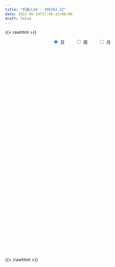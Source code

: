 ```yaml
---
title: "机器人50 - 399283.SZ"
date: 2022-06-14T17:46:33+08:00
draft: false
---
```

{{< rawhtml >}}
    <div style="text-align: center">
        <label style="padding: 1rem;"><input style="margin-right: .5rem" type="radio" name="period" value="D" checked onclick="period_change(this)">日</label>
        <label style="padding: 1rem;"><input style="margin-right: .5rem" type="radio" name="period" value="W" onclick="period_change(this)">周</label>
        <label style="padding: 1rem;"><input style="margin-right: .5rem" type="radio" name="period" value="M" onclick="period_change(this)">月</label>
    </div>
    <div id="chart" style="height: 700px;"></div> 
    <script type="text/javascript">
        const D_v = [6185950.0,5453578.0,5726270.0,5978588.0,6316015.0,5690552.0,7305147.0,7961667.0,8003519.0,6881917.0,6515662.0,7192462.0,5101651.0,5143143.0,5935682.0,6566098.0,6217711.0,6521607.0,6172312.0,7491645.0,6414339.0,6471495.0,6017265.0,5910942.0,5712042.0,6770723.0,7710109.0,7799914.0,9085462.0,12998785.0,13677895.0,12129744.0,13822629.0,11630390.0,11393416.0,12740920.0,11451091.0,11253389.0,9461756.0,10251899.0,8032428.0,8837204.0,8903575.0,12328019.0,10023618.0,8836258.0,9873989.0,9924410.0,8943483.0,10527972.0,9545188.0,9793340.0,11505835.0,12270223.0,9862950.0,9683583.0,9701287.0,9580266.0,10367935.0,10895143.0,11045883.0,10831901.0,8207122.0,7709290.0,8496780.0,10152905.0,9862402.0,11052776.0,11058573.0,10573766.0,12198488.0,14973602.0,12539486.0,10755953.0,13435744.0,13051496.0,16617718.0,14468861.0,9061292.0,9015924.0,9078652.0,8464682.0,7944978.0,8095243.0,7167230.0,6986299.0,6133034.0,6493972.0,4397471.0,4088838.0,4395480.0,4210372.0,5694535.0,7693599.0,7681908.0,7835991.0,7049804.0,5762586.0,5631970.0,5631438.0,5595583.0,5162692.0,6095472.0,7479421.0,7066578.0,8064471.0,7302239.0,8123988.0,8190098.0,8465207.0,8341921.0,8841457.0,8650533.0,9630653.0,7898281.0,6949963.0,6121235.0,6404025.0,6505865.0,6771761.0,6113301.0,6080601.0,6179126.0,6461317.0,5867889.0,6494460.0,5668262.0,4741512.0,5036806.0,5330647.0,6071330.0,4960983.0,4955785.0,4974201.0,4369465.0,6483790.0,4476991.0,5675629.0,3684456.0,3821169.0,3955464.0,4922912.0,4688712.0,4690382.0,5702454.0,6366184.0,6116708.0,5226340.0,5387356.0,5207004.0,4726247.0,4534399.0,6628450.0,7976661.0,6670517.0,7074721.0,6356376.0,6542258.0,4977571.0,6256159.0,5521346.0,4628685.0,4855068.0,5900694.0,4593467.0,5590443.0,5443876.0,6345146.0,4826072.0,4344919.0,4964441.0,5126104.0,4688974.0,4834520.0,5466671.0,5384224.0,4636188.0,3910334.0,4182162.0,4467555.0,6038206.0,5556461.0,7315431.0,5320542.0,6321208.0,5478404.0,7777458.0,6953459.0,6511214.0,5266330.0,5629759.0,5616340.0,5633288.0,5727066.0,4446784.0,4116198.0,5382068.0,5034545.0,4839416.0,4784245.0,4940570.0,4616114.0,5118549.0,4699855.0,5415564.0,4897776.0,5340880.0,5076509.0,4384059.0,3892524.0,4143114.0,3995281.0,4011930.0,4116189.0,3799738.0,5072179.0,5001186.0,4333709.0,3823605.0,3989703.0,4512982.0,6306267.0,5303045.0,4858032.0,4669893.0,5612068.0,5272834.0,5149766.0,4900396.0,4871491.0,4870641.0,5116131.0,4961237.0,5051147.0,4510963.0,4544545.0,4717305.0,5396582.0,5463551.0,4197645.0,4031671.0,5509471.0,5599859.0,4755320.0,4829383.0,4998902.0,5165884.0,5717448.0,5789652.0,5863953.0,5519341.0,5394676.0,5025192.0,4857525.0,4917329.0,5210221.0,5929256.0,6184327.0,8778280.0,8653206.0,8194765.0,9460703.0,9041878.0,9567478.0,9697837.0,8776006.0,7941612.0,8194260.0,9115741.0,8030556.0,8415940.0,7142226.0,8051068.0,7725820.0,8581256.0,10003704.0,9322263.0,9566709.0,10262718.0,10648647.0,9340749.0,9001231.0,7910769.0,7156721.0,10712510.0,12138181.0,11724164.0,12216243.0,12071132.0,9784069.0,9896417.0,11550420.0,15083287.0,13973196.0,11627666.0,13575631.0,11410642.0,11140064.0,11257131.0,12142125.0,13820946.0,15474843.0,13794698.0,12902219.0,9972732.0,9523804.0,9866266.0,13974537.0,13117256.0,10451241.0,11870791.0,10563341.0,11581087.0,11721984.0,11427002.0,11211511.0,10460339.0,9253292.0,9151186.0,10698728.0,9109463.0,9134179.0,8345554.0,9783419.0,8666632.0,8679841.0,7915928.0,6479452.0,7878204.0,7638129.0,8057826.0,6291311.0,7110893.0,6047494.0,6470100.0,5916714.0,6106931.0,4633942.0,6394105.0,6922543.0,6489746.0,7153269.0,7893038.0,7313620.0,8947629.0,7373193.0,9276753.0,9051351.0,7900150.0,8363036.0,9173962.0,8807855.0,6564991.0,8210595.0,9940878.0,7933561.0,6850533.0,8716688.0,8665457.0,9484875.0,10365221.0,10018588.0,9450712.0,9474926.0,9170793.0,9089777.0,10202673.0,9901247.0,9288773.0,7964571.0,10101092.0,10203008.0,9826750.0,12634729.0,10373420.0,9686202.0,8916789.0,8139362.0,10259678.0,8286223.0,9694437.0,9742121.0,9727560.0,11213366.0,10666158.0,10395555.0,9536525.0,10656566.0,8751552.0,8898682.0,7061230.0,9901715.0,8939360.0,7879938.0,6820578.0,8499488.0,9139168.0,7243059.0,7957395.0,6557620.0,6481881.0,6498101.0,6567283.0,6865840.0,8590157.0,7268374.0,6761595.0,7023254.0,6104372.0,5641687.0,6777542.0,5423973.0,5813455.0,5508548.0,5573034.0,5654758.0,5980585.0,5597487.0,5875023.0,5099183.0,5966389.0,6768466.0,6530762.0,4868176.0,5417774.0,6764285.0,7290399.0,9852528.0,6753564.0,6985098.0,5648395.0,4792025.0,5224219.0,5813318.0,6880474.0,7180445.0,7861823.0,6704403.0,5704926.0,5524260.0,7787092.0,8383458.0,7887821.0,5658045.0,5513235.0,4881773.0,4834081.0,4607078.0,4979965.0,4707815.0,4612902.0,5311517.0,4602724.0,4888206.0,4861321.0,4624095.0,4708865.0,5631335.0,4981408.0,5414136.0,5337118.0,4880645.0,4414577.0,4816419.0,5382611.0,6203963.0,5412054.0,7247965.0,7603403.0,7959443.0,5848319.0,7491703.0,6572318.0,5245374.0,4555733.0,6059726.0,8291793.0,6074916.0,5666518.0,4733345.0,5130706.0,5456694.0,5249627.0,6509447.0,6421585.0,7436133.0,6021893.0,6543775.0,6015196.0,5278762.0,5952188.0,7559471.0,7978411.0,8649264.0,7723508.0,7657570.0,6867981.0,7403441.0,9539226.0,9023812.0]
const D_histogram = [0.0,-1.6387418803,0.8142910269,-0.0160054821,-1.4007360975,-1.4528103917,4.7231290065,8.1318206102,10.6955251577,11.8025619668,11.786591057,12.123935742,12.4574297718,12.5703655735,8.943081656,5.3942397343,2.3177302875,4.4314563223,4.4246800263,6.3424453457,8.2569447883,9.6413178535,8.7743061845,8.9247207498,7.7691760187,9.7210116779,13.1883918966,14.9544565985,15.5068795638,19.8093631894,23.1616523877,30.3681688874,40.2576247821,40.2821107013,42.5513664663,39.1454337609,28.7270324266,13.5178484719,4.7329493306,3.0702666101,0.7469027538,0.2549699029,-1.7598470229,-12.2681515483,-18.7389876616,-19.9615556688,-14.8820237352,-13.7590942563,-10.9753993274,-3.7969800345,-1.3919357014,0.8914006023,0.0562688863,-2.7965169491,-3.7788843039,-8.7657471216,-13.8612436952,-15.1438523326,-12.1133933154,-7.8458032647,-5.3153503849,-7.1365742864,-12.6347677397,-14.1978988787,-10.5091807834,-7.0067993172,-9.2612181869,-7.0628426183,-4.908237135,-3.8905270647,0.45338097,3.3169242741,-0.3519821566,-3.2759688086,-8.4764833215,-10.1666097881,-18.0619870096,-29.3183385776,-31.7211314462,-28.0762743779,-21.0086784051,-18.2878458058,-14.6576598886,-10.6315493075,-9.0234273567,-10.890336405,-9.7482231859,-13.9674393282,-15.6316828525,-17.1186273366,-14.7695094012,-11.9943215804,-2.3479328018,9.5508394622,18.2993504316,20.9033122073,21.9535202249,19.0865613182,15.4431752646,15.8144318061,11.4422020373,8.1889328323,3.2200889581,4.3053941121,5.1747931011,7.4280991779,10.3532600928,6.0246311942,12.7298284717,17.8860279887,22.2358525746,26.6192796127,27.3250135974,31.1279398673,26.8070822838,17.4442283071,12.0897618062,9.4972743903,6.2543978794,1.1627536437,-4.7834247471,-6.7842642545,-7.7570199651,-6.8685247459,-8.999682768,-12.7465443208,-19.1617821946,-22.8651432252,-26.4825952443,-22.698970181,-19.1714294679,-18.0948024943,-14.8737299283,-13.6043328064,-11.7906534011,-16.5109317052,-18.1883806927,-23.270775163,-23.2900616214,-20.5053349665,-19.6423755411,-14.9419097439,-12.5804482803,-6.3640447245,-6.1068775488,-3.4183184005,-3.9768934961,-2.5941822017,-3.7010007542,-5.1581903163,-2.2081604535,3.7847731481,13.8501304128,23.3548302641,26.3140465473,29.0808352468,29.4675036938,22.6866946537,21.366721179,16.9980613208,11.8459894055,7.7757968041,9.1903409419,7.3244259279,8.6872337691,13.3753096923,14.3465921492,13.5593891546,7.3273542067,1.3321818513,-11.7165681787,-21.3771008677,-23.1821488354,-19.9518724716,-24.2455133562,-27.9828994022,-34.810164288,-32.5820915653,-22.729627136,-9.336061249,-1.0415363951,3.4767869333,-0.4101128564,-4.8463066618,-10.8244279662,-16.8927137019,-20.8105464074,-14.8872438833,-12.1976255213,-7.5310761993,-9.5789864653,-6.3694231452,-10.0913481375,-17.6544848972,-22.2510890203,-19.4517522682,-19.331037174,-22.1810059907,-20.9192624125,-16.7534083642,-9.2266865222,-5.4225585778,1.0764714613,3.1012421583,3.780399437,4.7575316289,10.8985583599,13.4769558604,15.628279317,17.0319476605,18.4729022132,20.6471227502,21.5155672202,21.9087063718,18.7512561914,11.8199786187,2.6045156846,-3.3773149819,-4.0891816737,-3.8882282888,-1.7095595273,7.5437519843,11.0074768054,11.9675109425,12.0418688763,11.0346353406,7.7885507094,4.4066077183,5.7675119797,5.1489561488,1.8661904091,-3.0267740844,-11.0779555578,-16.8374186039,-18.0658037327,-17.3307621061,-18.731006719,-14.4589328887,-8.1985012084,-4.2911084311,-0.1666969046,3.7465086683,4.6324871777,7.3836703928,11.8508130603,16.0287207535,20.1569331404,21.3560295676,23.0669506415,22.0285959148,17.7928538779,12.7608581718,9.0761000362,6.8522250207,2.7586450671,1.0794843405,1.7235739838,-0.8827162795,-0.8340811456,-5.3751295279,-3.6912072541,4.1285097215,10.115905655,14.356043472,17.3459577098,14.3106815899,12.9731652895,13.7445275304,11.3472856454,14.1140851122,11.7358956306,4.8511472923,1.7071496752,-1.1411350215,1.2050024725,6.0758705365,7.7910058843,11.7047864382,12.3660434421,6.8885167862,2.0653798507,-4.0348799501,-7.6998538995,-8.1443335721,-3.8946646586,2.5337482795,4.0076389634,0.6222094315,-8.7107072559,-18.3128195597,-12.7877336686,-7.0959344744,5.3676388769,9.1034867973,17.1247490028,18.1417799801,17.9009586949,16.57066723,16.0750518609,13.8607575812,7.9127135817,4.2356300962,-2.6292436313,-15.0209854548,-22.052365521,-23.4094317633,-22.5301705824,-12.1731101882,-5.2702640282,-2.7289780096,-5.125530941,-5.9667759816,-4.3480627727,-7.5533373074,-13.3530286577,-19.1386835285,-26.2021093908,-25.3334621328,-20.9547971351,-18.8409946318,-18.2717283083,-15.3847257947,-16.0568555425,-15.8415239392,-15.7446042592,-19.8411164363,-21.0446518936,-22.4774984271,-17.2750765325,-13.6084800724,-13.4834659097,-11.2453171409,-14.4400273759,-11.8283063021,-6.1676933045,-1.3962671482,-3.7493048456,-3.6427176721,0.7506789651,6.541779536,10.663731592,13.6203118634,15.5149741887,14.7310504334,13.6269143107,14.0033256876,17.7123068082,15.9398196824,14.0462157851,14.8130662734,18.6618639492,20.6364655363,21.2373859236,23.5044130121,24.3882371533,25.2771069858,26.0107185891,24.2346991988,22.9630873834,26.2858834712,24.1546514788,15.1226905117,11.2573372795,6.1762277263,4.0892148196,6.2467335594,6.798633013,3.3779703603,-0.9270421695,-5.1976193394,-7.5166901431,-7.9612073983,-7.648556038,-7.4030779106,-6.1321127362,-9.2081231705,-14.3240413637,-12.1795499248,-7.4710924559,-4.2407368014,-2.470798793,0.0168057041,-0.1646920773,1.7854459576,-3.1596884207,-10.4865047008,-12.9413365797,-13.8327756832,-13.9021582892,-16.7931133281,-17.9759378596,-13.7830122107,-13.0873961415,-10.3559817997,-7.7584159435,-7.1915991069,-12.335257868,-16.253383592,-19.5957320843,-20.9927775882,-24.9010054375,-23.2347824583,-25.1346202614,-24.7447355013,-18.4229462605,-12.4097575304,-9.6207710197,-7.5696396179,-9.0330174755,-8.5315792377,-13.3943599719,-13.6777061773,-20.9195946862,-23.2124044557,-20.9938595072,-20.5013747909,-15.173076371,-13.1230799882,-13.4438685559,-12.2130807265,-6.9265033362,0.1499474504,5.7459662562,9.6861400626,12.7154336126,11.6655648704,17.0304284035,16.3087175459,17.3106977987,17.6844196169,19.3244518829,18.7076202838,14.6580254792,8.9998626371,-3.7583779888,-16.4109171404,-24.6975877493,-24.5410199287,-22.5934528416,-25.7971012345,-33.3037067618,-28.0715808432,-18.5409153637,-12.315901876,-4.8479931315,-0.1614243583,4.4914009403,5.0718309378,3.325395001,1.1424756445,-1.387642506,3.4015626293,6.1340033722,8.8525547741,9.6628832568,6.459590905,3.7351024362,-5.8957582258,-7.6872643572,-11.103555443,-9.8534552171,-10.1734373599,-7.7477457131,-4.9337164479,-3.1429070383,-7.3115733431,-11.2725498999,-23.1347939407,-33.8671976425,-28.7585133076,-22.8975345371,-9.0299916809,2.9973369978,8.7644610144,12.782786409,18.3030990593,24.9545884737,27.9999084641,30.4976827908,30.6255609358,32.9408355291,34.0960560418,34.7984560416,36.5035133701,36.6912066723,29.6466892397,25.5657821995,23.2739138775,21.0743967921,20.621263493,22.8321045384,24.1529350905,27.4102713443,32.4310903623,31.9783144683,30.7833658797,24.7333202215,23.964502679,24.9075849259,23.2083012822]
const D_fast = [0.0,-2.0484273504,0.6081783135,-0.2261195659,-1.9610342058,-2.3763110979,4.9804105519,10.4220573082,15.6596431452,19.7173204459,22.6479973004,26.0163259209,29.4641773937,32.7197045887,31.3281910852,29.1279090971,26.6308322222,29.8524223376,30.9518160481,34.4551927039,38.4339283436,42.2286308722,43.5551957494,45.9367905021,46.7235397756,51.1056283543,57.8701065472,63.3747853987,67.803928255,77.0587526779,86.2014549731,101.0000136947,120.9538757849,131.0488893794,143.955986761,150.3364124958,147.0997692682,135.2700474315,127.6683856229,126.7732695549,124.6366313871,124.2084410118,121.7536623303,108.1783199179,97.0227368891,90.8097799647,92.1688059646,89.8519618794,89.8918069764,96.1209812606,98.1780416684,100.6842281227,99.8631636282,96.3112485556,94.3841601249,87.2058605267,78.6450530293,73.5764813087,73.5785919971,75.8847312316,77.0863465152,73.4809790421,64.8240936539,59.7114877953,60.7729106947,62.5235923316,57.9538689152,58.3865338292,59.3140800287,59.3591583329,63.8164116101,67.5091859827,63.7522840128,60.0093051587,52.6896698154,48.4578909017,36.0470169278,17.4610807154,7.1280049853,3.7537934591,5.5692198307,3.7180909785,3.6838619236,5.0520851777,4.4043502894,-0.1851428601,-1.4800854375,-9.1911614119,-14.7633256493,-20.5299269675,-21.8731863824,-22.0965789567,-13.0371733786,1.249308751,14.5726573283,22.4024471557,28.9410352296,30.8457166524,31.063124415,35.387988908,33.8763096485,32.6702736516,28.5064520169,30.6681056989,32.8312029632,36.9415338345,42.4550097726,39.6325386726,49.520193068,59.1478995822,69.0566873117,80.0949342529,87.6319216371,99.2168328738,101.5977458613,96.5959489613,94.2639229119,94.0457540936,92.3664770525,87.5655212277,80.4234866501,76.7265810791,73.8145703772,72.9859344099,68.6048556959,61.6713580629,50.4656746404,41.0460278035,30.8079269734,28.9168094914,27.6514928376,24.2044191875,23.7070592715,21.5753731918,20.4413892468,11.5933780165,5.3688338557,-5.5312544053,-11.373056269,-13.7146633558,-17.7622978157,-16.7973094545,-17.5809600609,-12.9555676863,-14.2251198978,-12.3911403496,-13.9439388192,-13.2097730753,-15.2418418163,-17.9885789574,-15.5905892081,-8.6514623194,4.8764275485,20.2198349659,29.7575628858,39.7945603971,47.5481047675,46.4389693908,50.4606762109,50.3415316829,48.150957119,46.0247137186,49.7368430919,49.7020345599,53.2366508433,61.2685541896,65.8264846838,68.4291289778,64.0289325816,58.366805689,42.3889136144,27.3841057084,19.7835205318,18.0258287778,7.6708095542,-3.0623013424,-18.5921073002,-24.5095574689,-20.3394998236,-9.2799492488,-1.2458084937,4.141711568,0.1522835642,-5.4954869067,-14.1797152026,-24.4711793638,-33.5916486711,-31.3901571179,-31.7499451361,-28.9661648639,-33.4088217463,-31.7916142125,-38.0363762392,-50.0131342232,-60.1725106013,-62.2361119163,-66.9481561156,-75.34337643,-79.3114484549,-79.3339464977,-74.1138962863,-71.6654079863,-64.8972600819,-62.0971788453,-60.4729217073,-58.3064066083,-49.4407402872,-43.4931038216,-37.4347105358,-31.7730552772,-25.7138751712,-18.3778739466,-12.1305376715,-6.260221927,-4.7298580596,-8.7061409776,-17.2704749906,-24.0966344025,-25.8307965127,-26.6019002001,-24.8506213203,-13.7113718126,-7.4957777902,-3.5438659175,-0.4590407646,1.2923845349,-0.0065624189,-2.2868534806,0.5159287758,1.184611982,-1.6316061553,-7.28126417,-18.1019345328,-28.0707522298,-33.8155882918,-37.4132371917,-43.4962334844,-42.8388928762,-38.628086498,-35.7934708285,-31.7107335282,-26.8609007882,-24.8168004844,-20.2196996711,-12.7898537385,-4.6047658569,4.562679815,11.1007836342,18.5784423685,23.0472366205,23.259708053,21.4179268899,20.0021937633,19.491375003,16.0874563162,14.6781666747,15.753149814,12.9261804808,12.7662953283,6.881464564,7.6425850243,16.4944294302,25.0108017776,32.8399504625,40.1663541277,40.7087484053,42.6145234273,46.8220175507,47.2615970771,53.5569178219,54.112702248,48.4407407328,45.7235305345,42.5899620824,45.2373501945,51.6271858927,55.2900727116,62.130049875,65.8828177394,62.1274202801,57.8206283073,50.7116485189,45.1217110947,42.6411480291,45.9171507779,52.9790007859,55.4548012106,52.2249240366,40.7143305353,26.5340133415,28.8621658154,32.7799813911,46.5854644616,52.5971840814,64.8996335375,70.4521095099,74.6865278984,77.4989032409,81.022050837,82.2729459527,78.3030803487,75.6849043871,68.1627197519,52.0157315647,39.4712601182,32.261835935,27.5085544704,34.8223373175,40.4076174705,42.2666589867,38.58872332,36.2557842841,36.7874817997,31.6938729381,22.5559244234,11.9855986706,-1.6283545395,-7.0930728147,-7.9531071008,-10.5495532554,-14.548219009,-15.507397944,-20.1937415775,-23.938790959,-27.7780223438,-36.83481363,-43.2995120607,-50.3517332009,-49.4680804395,-49.2036039975,-52.4494563122,-53.0226368287,-59.8273539076,-60.1727094093,-56.0540197379,-51.6316603687,-54.9220242775,-55.7261165219,-51.1450501434,-43.7185046885,-36.9306197346,-30.5689614973,-24.7955556248,-21.8967167717,-19.5941243168,-15.716881518,-7.5798236954,-5.3673559005,-3.7494058515,0.7207112051,9.2349748682,16.3686928394,22.2789597075,30.4220900491,37.4029734786,44.6111200575,51.8474113081,56.1300667175,60.599226748,70.4934937035,74.4009245809,69.1496362418,68.0986173294,64.5615647077,63.496855506,67.2160576357,69.4676153425,66.8914452799,62.3546722077,56.7846902029,52.5864468635,50.1516277587,48.5521401095,46.9468487592,46.6847857496,41.3067445227,32.6098159886,31.7094199463,34.5501043012,36.7202757553,37.8725140655,40.3643199887,40.1416491879,42.5381487122,36.8030922288,26.8546497734,21.1644837496,16.8148507254,13.2699285471,6.1806951761,0.5038861797,1.2510587759,-1.3251741903,-1.1827552984,-0.5247934281,-1.7558763682,-9.9833495962,-17.9648212183,-26.2061027316,-32.8513426326,-42.9848218412,-47.1272944766,-55.310787345,-61.1070864602,-59.3910337846,-56.4802844372,-56.0964906813,-55.937769184,-59.6594014105,-61.2908579821,-69.5022287093,-73.2050014591,-85.6767886395,-93.7726995229,-96.8026194512,-101.4354784326,-99.9004491055,-101.1312227197,-104.8129784264,-106.6354607786,-103.0805092224,-95.9665715732,-88.9340612033,-82.5723523813,-76.3642004281,-74.4976779528,-64.8752073188,-61.5197387899,-56.1900840874,-51.395257365,-44.9241121283,-40.8640386564,-41.2491270912,-44.6573242741,-58.3551593972,-75.1104278338,-89.5714953801,-95.5501825416,-99.2509786649,-108.9039023664,-124.7364345842,-126.5222038764,-121.6267672378,-118.4807292191,-112.2248187575,-107.5786060738,-101.8029305402,-99.9545428082,-100.8696299948,-102.7669304402,-105.6439592171,-100.0043634245,-95.7384218386,-90.8067317432,-87.5806824463,-89.1690770719,-90.9597899315,-102.06459015,-105.7779123707,-111.9700923172,-113.1833558956,-116.0466973785,-115.5579421598,-113.9773420067,-112.9722593567,-118.9688189972,-125.747933029,-143.393875555,-162.5930786674,-164.6740226594,-164.5374275232,-152.9273825872,-140.1507196591,-132.1924803888,-124.978458392,-114.8823709769,-101.992234444,-91.9469373377,-81.8247423132,-74.0404739343,-63.4899904587,-53.8107559356,-44.4087419253,-33.5778062543,-24.2173112841,-23.8501564068,-21.5396178971,-18.0130077497,-14.943925637,-10.2417430628,-2.322875883,5.0361884418,15.1460925317,28.2746841403,35.8164868633,42.3173797447,42.4506641419,47.6729722691,54.8429507475,58.9457424244]
const D_slow = [0.0,-0.4096854701,-0.2061127134,-0.2101140839,-0.5602981083,-0.9235007062,0.2572815454,2.290236698,4.9641179874,7.9147584791,10.8614062434,13.8923901789,17.0067476219,20.1493390152,22.3851094292,23.7336693628,24.3131019347,25.4209660152,26.5271360218,28.1127473582,30.1769835553,32.5873130187,34.7808895648,37.0120697523,38.9543637569,41.3846166764,44.6817146506,48.4203288002,52.2970486911,57.2493894885,63.0398025854,70.6318448073,80.6962510028,90.7667786781,101.4046202947,111.1909787349,118.3727368416,121.7521989596,122.9354362922,123.7030029448,123.8897286332,123.9534711089,123.5135093532,120.4464714661,115.7617245507,110.7713356335,107.0508296997,103.6110561357,100.8672063038,99.9179612952,99.5699773698,99.7928275204,99.806894742,99.1077655047,98.1630444287,95.9716076483,92.5062967245,88.7203336414,85.6919853125,83.7305344963,82.4016969001,80.6175533285,77.4588613936,73.9093866739,71.2820914781,69.5303916488,67.2150871021,65.4493764475,64.2223171637,63.2496853976,63.3630306401,64.1922617086,64.1042661694,63.2852739673,61.1661531369,58.6245006899,54.1090039375,46.779419293,38.8491364315,31.830067837,26.5778982358,22.0059367843,18.3415218122,15.6836344853,13.4277776461,10.7051935449,8.2681377484,4.7762779163,0.8683572032,-3.4112996309,-7.1036769812,-10.1022573763,-10.6892405768,-8.3015307112,-3.7266931033,1.4991349485,6.9875150047,11.7591553342,15.6199491504,19.5735571019,22.4341076112,24.4813408193,25.2863630588,26.3627115868,27.6564098621,29.5134346566,32.1017496798,33.6079074784,36.7903645963,41.2618715935,46.8208347371,53.4756546403,60.3069080396,68.0888930065,74.7906635774,79.1517206542,82.1741611057,84.5484797033,86.1120791731,86.4027675841,85.2069113973,83.5108453336,81.5715903424,79.8544591559,77.6045384639,74.4179023837,69.627456835,63.9111710287,57.2905222177,51.6157796724,46.8229223054,42.2992216819,38.5807891998,35.1797059982,32.2320426479,28.1043097216,23.5572145484,17.7395207577,11.9170053524,6.7906716107,1.8800777254,-1.8553997105,-5.0005117806,-6.5915229617,-8.1182423489,-8.9728219491,-9.9670453231,-10.6155908735,-11.5408410621,-12.8303886412,-13.3824287545,-12.4362354675,-8.9737028643,-3.1349952983,3.4435163386,10.7137251503,18.0806010737,23.7522747371,29.0939550319,33.3434703621,36.3049677135,38.2489169145,40.54650215,42.3776086319,44.5494170742,47.8932444973,51.4798925346,54.8697398232,56.7015783749,57.0346238377,54.105481793,48.7612065761,42.9656693673,37.9777012494,31.9163229103,24.9205980598,16.2180569878,8.0725340964,2.3901273124,0.0561120002,-0.2042720986,0.6649246347,0.5623964206,-0.6491802448,-3.3552872364,-7.5784656619,-12.7811022637,-16.5029132345,-19.5523196149,-21.4350886647,-23.829835281,-25.4221910673,-27.9450281017,-32.358649326,-37.9214215811,-42.7843596481,-47.6171189416,-53.1623704393,-58.3921860424,-62.5805381335,-64.887209764,-66.2428494085,-65.9737315432,-65.1984210036,-64.2533211444,-63.0639382371,-60.3392986472,-56.9700596821,-53.0629898528,-48.8050029377,-44.1867773844,-39.0249966968,-33.6461048918,-28.1689282988,-23.481114251,-20.5261195963,-19.8749906752,-20.7193194206,-21.741614839,-22.7136719113,-23.1410617931,-21.255123797,-18.5032545956,-15.51137686,-12.5009096409,-9.7422508058,-7.7951131284,-6.6934611988,-5.2515832039,-3.9643441667,-3.4977965644,-4.2544900855,-7.023978975,-11.233333626,-15.7497845591,-20.0824750856,-24.7652267654,-28.3799599876,-30.4295852896,-31.5023623974,-31.5440366236,-30.6074094565,-29.4492876621,-27.6033700639,-24.6406667988,-20.6334866104,-15.5942533253,-10.2552459334,-4.488508273,1.0186407057,5.4668541751,8.6570687181,10.9260937271,12.6391499823,13.3288112491,13.5986823342,14.0295758302,13.8088967603,13.6003764739,12.2565940919,11.3337922784,12.3659197088,14.8948961225,18.4839069905,22.820396418,26.3980668154,29.6413581378,33.0774900204,35.9143114317,39.4428327098,42.3768066174,43.5895934405,44.0163808593,43.7310971039,44.032347722,45.5513153562,47.4990668273,50.4252634368,53.5167742973,55.2389034939,55.7552484566,54.746528469,52.8215649942,50.7854816011,49.8118154365,50.4452525064,51.4471622472,51.6027146051,49.4250377911,44.8468329012,41.649899484,39.8759158654,41.2178255847,43.493697284,47.7748845347,52.3103295297,56.7855692035,60.928236011,64.9469989762,68.4121883715,70.3903667669,71.449274291,70.7919633831,67.0367170194,61.5236256392,55.6712676984,50.0387250528,46.9954475057,45.6778814987,44.9956369963,43.714254261,42.2225602656,41.1355445724,39.2472102456,35.9089530811,31.124282199,24.5737548513,18.2403893181,13.0016900343,8.2914413764,3.7235092993,-0.1226721493,-4.136886035,-8.0972670198,-12.0334180846,-16.9936971937,-22.2548601671,-27.8742347738,-32.193003907,-35.5951239251,-38.9659904025,-41.7773196877,-45.3873265317,-48.3444031072,-49.8863264334,-50.2353932204,-51.1727194318,-52.0833988499,-51.8957291086,-50.2602842246,-47.5943513266,-44.1892733607,-40.3105298135,-36.6277672052,-33.2210386275,-29.7202072056,-25.2921305036,-21.307175583,-17.7956216367,-14.0923550683,-9.426889081,-4.2677726969,1.041573784,6.917677037,13.0147363253,19.3340130718,25.836692719,31.8953675187,37.6361393646,44.2076102324,50.2462731021,54.02694573,56.8412800499,58.3853369815,59.4076406864,60.9693240762,62.6689823295,63.5134749196,63.2817143772,61.9823095424,60.1031370066,58.112835157,56.2006961475,54.3499266699,52.8168984858,50.5148676932,46.9338573523,43.8889698711,42.0211967571,40.9610125567,40.3433128585,40.3475142845,40.3063412652,40.7527027546,39.9627806494,37.3411544742,34.1058203293,30.6476264085,27.1720868362,22.9738085042,18.4798240393,15.0340709866,11.7622219512,9.1732265013,7.2336225154,5.4357227387,2.3519082717,-1.7114376263,-6.6103706473,-11.8585650444,-18.0838164038,-23.8925120183,-30.1761670837,-36.362350959,-40.9680875241,-44.0705269067,-46.4757196616,-48.3681295661,-50.626383935,-52.7592787444,-56.1078687374,-59.5272952817,-64.7571939533,-70.5602950672,-75.808759944,-80.9341036417,-84.7273727345,-88.0081427315,-91.3691098705,-94.4223800521,-96.1540058862,-96.1165190236,-94.6800274595,-92.2584924439,-89.0796340407,-86.1632428231,-81.9056357223,-77.8284563358,-73.5007818861,-69.0796769819,-64.2485640112,-59.5716589402,-55.9071525704,-53.6571869111,-54.5967814083,-58.6995106934,-64.8739076308,-71.0091626129,-76.6575258233,-83.1068011319,-91.4327278224,-98.4506230332,-103.0858518741,-106.1648273431,-107.376825626,-107.4171817156,-106.2943314805,-105.026373746,-104.1950249958,-103.9094060847,-104.2563167112,-103.4059260538,-101.8724252108,-99.6592865173,-97.2435657031,-95.6286679768,-94.6948923678,-96.1688319242,-98.0906480135,-100.8665368743,-103.3299006785,-105.8732600185,-107.8101964468,-109.0436255588,-109.8293523183,-111.6572456541,-114.4753831291,-120.2590816143,-128.7258810249,-135.9155093518,-141.6398929861,-143.8973909063,-143.1480566569,-140.9569414032,-137.761244801,-133.1854700362,-126.9468229178,-119.9468458017,-112.322425104,-104.6660348701,-96.4308259878,-87.9068119774,-79.207197967,-70.0813196244,-60.9085179564,-53.4968456464,-47.1054000966,-41.2869216272,-36.0183224292,-30.8630065559,-25.1549804213,-19.1167466487,-12.2641788126,-4.156406222,3.838172395,11.534013865,17.7173439204,23.7084695901,29.9353658216,35.7374411421]
const D_data = [['2020-05-22', 2428.3126, 2391.207, 2378.4362, 2431.033],['2020-05-25', 2392.6675, 2365.5285, 2355.0482, 2392.6675],['2020-05-26', 2375.9119, 2418.6568, 2375.9119, 2422.0494],['2020-05-27', 2422.6909, 2382.1935, 2378.1011, 2423.2606],['2020-05-28', 2384.0792, 2368.6068, 2332.7016, 2390.0973],['2020-05-29', 2361.025, 2380.1602, 2357.2758, 2393.3542],['2020-06-01', 2394.1588, 2476.1211, 2394.1588, 2476.1211],['2020-06-02', 2482.0146, 2472.794, 2461.9742, 2485.4064],['2020-06-03', 2481.2644, 2486.495, 2466.84, 2506.0722],['2020-06-04', 2499.1817, 2488.1574, 2472.8659, 2508.5975],['2020-06-05', 2490.8373, 2487.8601, 2470.6405, 2492.5877],['2020-06-08', 2503.662, 2504.5365, 2499.5603, 2537.5383],['2020-06-09', 2509.7032, 2518.3926, 2503.2821, 2524.8691],['2020-06-10', 2518.6578, 2529.5493, 2505.2573, 2530.2202],['2020-06-11', 2533.3617, 2484.806, 2476.358, 2533.3617],['2020-06-12', 2428.1854, 2475.366, 2423.6288, 2484.5135],['2020-06-15', 2466.8069, 2469.8344, 2463.5132, 2511.7295],['2020-06-16', 2496.6781, 2538.5486, 2496.6781, 2538.5486],['2020-06-17', 2555.2657, 2524.9543, 2507.2949, 2556.3917],['2020-06-18', 2531.7221, 2562.4957, 2524.7156, 2562.4957],['2020-06-19', 2561.8234, 2582.886, 2556.7867, 2593.1706],['2020-06-22', 2585.282, 2596.869, 2582.9095, 2611.7337],['2020-06-23', 2589.22, 2582.2617, 2568.144, 2593.1392],['2020-06-24', 2587.3394, 2605.3101, 2587.3394, 2609.9889],['2020-06-29', 2590.4852, 2598.3443, 2575.8211, 2602.2061],['2020-06-30', 2607.1825, 2652.2247, 2607.1825, 2660.5815],['2020-07-01', 2654.1892, 2701.2847, 2653.0363, 2701.2847],['2020-07-02', 2698.6376, 2712.1201, 2684.2557, 2716.3628],['2020-07-03', 2720.0553, 2722.6323, 2696.676, 2726.1217],['2020-07-06', 2732.3774, 2804.8339, 2732.3774, 2820.0106],['2020-07-07', 2823.8889, 2839.557, 2813.7175, 2892.3618],['2020-07-08', 2869.2763, 2947.5876, 2856.873, 2948.2589],['2020-07-09', 2978.0166, 3066.8091, 2970.9412, 3066.8091],['2020-07-10', 3065.5107, 3014.661, 3002.054, 3068.7938],['2020-07-13', 3016.9474, 3096.0345, 3016.9474, 3096.0345],['2020-07-14', 3102.1293, 3069.8167, 3011.1835, 3106.1732],['2020-07-15', 3082.2475, 2988.0548, 2979.8381, 3093.6329],['2020-07-16', 2990.1687, 2892.5635, 2874.2478, 3051.034],['2020-07-17', 2905.4689, 2932.7803, 2869.6572, 2965.6996],['2020-07-20', 2971.641, 3014.4569, 2910.1901, 3014.4569],['2020-07-21', 2998.8945, 3014.5744, 2981.0142, 3029.5363],['2020-07-22', 3008.5927, 3047.9968, 2995.206, 3086.9429],['2020-07-23', 3015.7114, 3039.1739, 2955.7488, 3048.9213],['2020-07-24', 3027.2711, 2910.5001, 2899.5959, 3059.1977],['2020-07-27', 2923.6719, 2919.4402, 2880.0362, 2938.9734],['2020-07-28', 2940.851, 2964.9805, 2932.9547, 2980.0765],['2020-07-29', 2963.6823, 3056.0098, 2953.6654, 3056.821],['2020-07-30', 3067.0359, 3026.7859, 3019.6704, 3068.7647],['2020-07-31', 3028.3184, 3062.8761, 3006.0915, 3086.4455],['2020-08-03', 3087.0768, 3153.4136, 3087.0768, 3164.0533],['2020-08-04', 3158.338, 3131.7525, 3113.0466, 3158.338],['2020-08-05', 3140.9877, 3156.9915, 3100.1534, 3161.5352],['2020-08-06', 3149.1997, 3136.468, 3091.1553, 3149.1997],['2020-08-07', 3128.668, 3114.2724, 3072.7586, 3151.7863],['2020-08-10', 3100.5179, 3138.7586, 3092.0909, 3151.5418],['2020-08-11', 3141.4635, 3081.1837, 3076.6606, 3170.8147],['2020-08-12', 3075.9685, 3056.827, 2992.526, 3087.0181],['2020-08-13', 3081.9967, 3088.6032, 3054.4005, 3104.6483],['2020-08-14', 3084.777, 3148.9212, 3075.1865, 3149.5641],['2020-08-17', 3149.5067, 3188.3208, 3121.9554, 3188.3208],['2020-08-18', 3195.6478, 3191.575, 3159.2479, 3197.3951],['2020-08-19', 3185.484, 3145.5899, 3136.3758, 3195.5372],['2020-08-20', 3115.5472, 3082.9768, 3076.5069, 3153.8399],['2020-08-21', 3100.9519, 3113.1702, 3085.3283, 3134.9938],['2020-08-24', 3133.7691, 3185.2192, 3089.9284, 3194.9526],['2020-08-25', 3188.7988, 3205.4224, 3175.9404, 3226.7513],['2020-08-26', 3202.2574, 3139.8754, 3128.5219, 3209.1071],['2020-08-27', 3140.3824, 3198.4595, 3128.568, 3205.0395],['2020-08-28', 3182.6827, 3214.1785, 3158.2317, 3218.7921],['2020-08-31', 3229.5583, 3214.1072, 3214.1072, 3263.0836],['2020-09-01', 3212.1937, 3278.0192, 3204.9743, 3278.3604],['2020-09-02', 3275.1561, 3289.6508, 3243.0994, 3304.0325],['2020-09-03', 3279.489, 3215.9312, 3210.8495, 3279.489],['2020-09-04', 3157.4787, 3215.0159, 3148.835, 3224.0225],['2020-09-07', 3206.1204, 3168.5932, 3152.693, 3238.3273],['2020-09-08', 3174.2004, 3194.9612, 3142.4107, 3204.4717],['2020-09-09', 3174.3571, 3087.8667, 3086.3637, 3178.491],['2020-09-10', 3107.2327, 2981.9208, 2969.8245, 3113.8318],['2020-09-11', 2959.1053, 3037.4232, 2959.1053, 3046.2708],['2020-09-14', 3054.2844, 3097.6289, 3043.6798, 3103.6936],['2020-09-15', 3110.0492, 3154.0624, 3102.0618, 3158.5252],['2020-09-16', 3155.9275, 3113.8227, 3094.4305, 3156.0018],['2020-09-17', 3104.4084, 3132.1055, 3092.249, 3155.0893],['2020-09-18', 3135.6317, 3150.1196, 3117.7198, 3156.29],['2020-09-21', 3157.0601, 3129.2836, 3123.1268, 3160.0769],['2020-09-22', 3097.1146, 3078.7419, 3065.9853, 3119.5031],['2020-09-23', 3091.0799, 3107.5578, 3074.6398, 3116.0961],['2020-09-24', 3085.1964, 3023.4007, 3018.5859, 3099.3129],['2020-09-25', 3034.4782, 3027.9704, 3016.8229, 3052.2443],['2020-09-28', 3036.8384, 3008.2995, 3006.3335, 3046.9507],['2020-09-29', 3023.3012, 3045.1642, 3019.642, 3063.0106],['2020-09-30', 3053.1863, 3052.4318, 3038.2952, 3076.8982],['2020-10-09', 3111.2655, 3165.0353, 3105.3883, 3182.5415],['2020-10-12', 3189.8272, 3253.2878, 3182.5892, 3253.2878],['2020-10-13', 3241.9801, 3280.1703, 3228.7959, 3284.4525],['2020-10-14', 3267.5845, 3249.5498, 3239.8345, 3273.1284],['2020-10-15', 3259.2486, 3257.8163, 3241.6971, 3282.4586],['2020-10-16', 3247.6137, 3221.609, 3196.6757, 3255.9541],['2020-10-19', 3244.5564, 3210.0342, 3203.1245, 3257.8514],['2020-10-20', 3208.3689, 3266.5518, 3199.4731, 3266.5518],['2020-10-21', 3268.6291, 3210.1809, 3195.5145, 3268.6291],['2020-10-22', 3192.1394, 3214.7487, 3167.2632, 3223.1749],['2020-10-23', 3215.6345, 3179.0644, 3164.6389, 3249.7027],['2020-10-26', 3156.5133, 3251.1293, 3132.7269, 3251.5779],['2020-10-27', 3232.4885, 3261.3959, 3224.3555, 3265.3722],['2020-10-28', 3258.9586, 3296.3673, 3239.8905, 3310.5122],['2020-10-29', 3244.71, 3330.3907, 3236.9593, 3340.6251],['2020-10-30', 3341.7182, 3246.9238, 3239.9891, 3349.162],['2020-11-02', 3313.5297, 3404.2551, 3313.5297, 3413.4283],['2020-11-03', 3417.1097, 3434.9087, 3381.6385, 3439.5018],['2020-11-04', 3442.7626, 3473.0143, 3431.4352, 3490.4402],['2020-11-05', 3498.2871, 3523.9334, 3481.0085, 3533.4446],['2020-11-06', 3533.4561, 3521.4457, 3484.7975, 3535.3155],['2020-11-09', 3542.4191, 3605.1657, 3542.4191, 3608.8924],['2020-11-10', 3586.7627, 3535.4056, 3502.3115, 3587.1214],['2020-11-11', 3531.4542, 3463.8345, 3460.3807, 3553.8123],['2020-11-12', 3502.5941, 3497.5251, 3468.7652, 3524.126],['2020-11-13', 3496.6206, 3531.1603, 3487.2819, 3541.4142],['2020-11-16', 3547.3864, 3525.6872, 3505.095, 3553.6223],['2020-11-17', 3530.2, 3495.1919, 3461.6005, 3534.882],['2020-11-18', 3483.9626, 3465.323, 3450.4872, 3500.5347],['2020-11-19', 3470.4678, 3500.6137, 3450.6153, 3509.2482],['2020-11-20', 3500.3749, 3511.3794, 3496.0972, 3526.4263],['2020-11-23', 3512.881, 3540.1369, 3480.1127, 3556.7111],['2020-11-24', 3537.7731, 3503.7819, 3487.3679, 3537.7731],['2020-11-25', 3513.2704, 3469.6947, 3464.6529, 3530.0158],['2020-11-26', 3456.4675, 3406.1305, 3370.8393, 3470.2483],['2020-11-27', 3418.646, 3405.3137, 3373.8481, 3420.1294],['2020-11-30', 3410.1385, 3375.3499, 3375.3499, 3430.0882],['2020-12-01', 3386.0447, 3456.5973, 3379.9163, 3459.6636],['2020-12-02', 3474.9158, 3463.4401, 3440.4098, 3486.1096],['2020-12-03', 3462.3778, 3436.606, 3423.7541, 3462.3778],['2020-12-04', 3427.0329, 3467.6842, 3422.9571, 3479.6993],['2020-12-07', 3475.3298, 3449.2335, 3442.5464, 3475.3298],['2020-12-08', 3449.0763, 3459.0366, 3443.175, 3475.0778],['2020-12-09', 3460.7606, 3362.178, 3359.6206, 3461.1278],['2020-12-10', 3356.3816, 3372.7052, 3331.5771, 3401.3819],['2020-12-11', 3388.3151, 3297.9657, 3265.9057, 3391.8696],['2020-12-14', 3315.0589, 3330.9988, 3283.8573, 3333.6408],['2020-12-15', 3333.4775, 3357.3952, 3323.3028, 3366.3051],['2020-12-16', 3357.114, 3327.6939, 3324.2653, 3361.0356],['2020-12-17', 3321.9237, 3377.0068, 3300.3664, 3379.151],['2020-12-18', 3385.5339, 3355.306, 3347.7482, 3393.569],['2020-12-21', 3354.999, 3418.4736, 3342.9718, 3418.4736],['2020-12-22', 3415.2585, 3355.2801, 3350.183, 3435.5416],['2020-12-23', 3361.7926, 3388.707, 3360.7108, 3402.2467],['2020-12-24', 3385.0698, 3349.4591, 3332.9422, 3398.8772],['2020-12-25', 3342.0751, 3371.9211, 3321.8582, 3372.1465],['2020-12-28', 3364.3398, 3337.35, 3320.9623, 3372.1234],['2020-12-29', 3337.0843, 3320.6981, 3307.7775, 3352.3727],['2020-12-30', 3306.5478, 3375.1657, 3304.3643, 3382.0002],['2020-12-31', 3379.2719, 3436.3737, 3379.2719, 3441.3498],['2021-01-04', 3451.1, 3536.5674, 3451.1, 3558.347],['2021-01-05', 3518.1949, 3596.7414, 3510.031, 3601.8966],['2021-01-06', 3617.8808, 3568.498, 3550.1593, 3635.0535],['2021-01-07', 3566.3023, 3604.8959, 3554.9546, 3628.8391],['2021-01-08', 3611.9651, 3609.1994, 3555.4635, 3627.2502],['2021-01-11', 3611.3764, 3525.9373, 3498.4036, 3617.5563],['2021-01-12', 3509.9367, 3593.8797, 3507.3097, 3596.2124],['2021-01-13', 3598.8907, 3560.0959, 3538.1797, 3613.6117],['2021-01-14', 3539.969, 3540.9973, 3511.7427, 3587.5717],['2021-01-15', 3533.4391, 3542.7366, 3486.1078, 3568.8599],['2021-01-18', 3545.4176, 3616.7285, 3530.6235, 3627.2266],['2021-01-19', 3625.1288, 3586.939, 3572.8559, 3663.2024],['2021-01-20', 3578.9476, 3638.6901, 3569.2483, 3660.0702],['2021-01-21', 3643.1076, 3712.266, 3640.6347, 3734.2177],['2021-01-22', 3715.465, 3699.2708, 3663.2637, 3726.8688],['2021-01-25', 3685.3673, 3696.5352, 3643.5594, 3759.2927],['2021-01-26', 3684.4074, 3625.5895, 3595.0625, 3689.3563],['2021-01-27', 3619.2978, 3606.9739, 3550.5368, 3643.2644],['2021-01-28', 3573.1532, 3470.6279, 3463.5769, 3575.2148],['2021-01-29', 3494.5588, 3445.5132, 3403.4971, 3515.7037],['2021-02-01', 3433.0495, 3501.5151, 3433.0495, 3505.3232],['2021-02-02', 3509.1607, 3556.956, 3509.1607, 3569.5106],['2021-02-03', 3565.6489, 3446.9866, 3444.7764, 3566.1361],['2021-02-04', 3435.5367, 3415.2363, 3366.1784, 3469.1793],['2021-02-05', 3428.4591, 3325.5361, 3323.6878, 3428.4591],['2021-02-08', 3325.8451, 3401.2255, 3308.8699, 3418.2308],['2021-02-09', 3422.236, 3508.1166, 3401.16, 3508.6857],['2021-02-10', 3526.222, 3602.8944, 3503.4683, 3613.6289],['2021-02-18', 3668.6897, 3593.6618, 3573.8617, 3673.2866],['2021-02-19', 3563.486, 3582.1135, 3516.951, 3585.5978],['2021-02-22', 3592.8386, 3479.7817, 3479.7817, 3592.8386],['2021-02-23', 3448.9855, 3448.1865, 3433.1635, 3496.2079],['2021-02-24', 3473.0762, 3394.0076, 3354.7862, 3481.2966],['2021-02-25', 3414.3209, 3348.2626, 3339.7285, 3418.7493],['2021-02-26', 3296.3848, 3331.512, 3288.9081, 3368.7889],['2021-03-01', 3361.9759, 3443.8865, 3361.9759, 3443.8865],['2021-03-02', 3459.847, 3413.2702, 3386.4843, 3459.847],['2021-03-03', 3396.3658, 3447.1648, 3377.4939, 3447.3813],['2021-03-04', 3410.5855, 3359.9942, 3347.3552, 3417.5923],['2021-03-05', 3328.6695, 3419.1276, 3316.6308, 3431.7806],['2021-03-08', 3423.5715, 3320.4201, 3320.1669, 3441.8125],['2021-03-09', 3302.6765, 3226.1816, 3186.7917, 3323.842],['2021-03-10', 3278.0047, 3209.3107, 3206.3621, 3282.9608],['2021-03-11', 3212.5589, 3274.6255, 3202.4153, 3274.6255],['2021-03-12', 3283.9568, 3226.9333, 3211.3069, 3283.9568],['2021-03-15', 3207.1251, 3158.4082, 3130.2877, 3207.1251],['2021-03-16', 3169.2047, 3180.3553, 3144.7471, 3189.0033],['2021-03-17', 3180.4691, 3207.7152, 3152.7044, 3212.6177],['2021-03-18', 3215.8616, 3262.0398, 3215.8616, 3263.9891],['2021-03-19', 3221.2354, 3230.8773, 3206.4689, 3275.2536],['2021-03-22', 3237.6425, 3281.4353, 3232.0999, 3293.7653],['2021-03-23', 3277.5306, 3240.7924, 3215.9892, 3286.555],['2021-03-24', 3225.8732, 3224.7818, 3215.6589, 3276.0838],['2021-03-25', 3205.9485, 3227.3491, 3180.2656, 3232.9292],['2021-03-26', 3232.7061, 3308.8788, 3232.7061, 3322.4453],['2021-03-29', 3320.527, 3289.3002, 3281.0575, 3326.3384],['2021-03-30', 3282.7638, 3300.6189, 3272.892, 3313.7306],['2021-03-31', 3296.7254, 3306.7419, 3269.5559, 3310.1923],['2021-04-01', 3287.245, 3322.5535, 3287.0687, 3325.2571],['2021-04-02', 3326.9811, 3351.3323, 3313.9297, 3366.1116],['2021-04-06', 3365.2241, 3354.9717, 3329.3367, 3373.6749],['2021-04-07', 3341.9534, 3365.4696, 3321.1887, 3365.838],['2021-04-08', 3352.2326, 3326.1046, 3320.139, 3358.9006],['2021-04-09', 3327.0392, 3260.553, 3242.6442, 3327.0392],['2021-04-12', 3252.2001, 3191.002, 3181.2425, 3260.3171],['2021-04-13', 3196.0599, 3187.078, 3178.8585, 3217.7961],['2021-04-14', 3188.6487, 3228.9393, 3187.5649, 3233.1621],['2021-04-15', 3219.1726, 3232.6148, 3194.9792, 3233.5498],['2021-04-16', 3241.6841, 3258.3414, 3226.8053, 3267.1784],['2021-04-19', 3267.8695, 3377.2297, 3266.0946, 3377.2297],['2021-04-20', 3361.2742, 3343.7845, 3341.2573, 3370.3201],['2021-04-21', 3328.4111, 3331.2077, 3321.937, 3354.6669],['2021-04-22', 3339.0649, 3330.5585, 3316.1435, 3344.3827],['2021-04-23', 3307.4767, 3322.1509, 3289.2191, 3329.861],['2021-04-26', 3330.2812, 3288.8508, 3283.7938, 3335.6123],['2021-04-27', 3299.3742, 3273.0223, 3244.9157, 3301.1776],['2021-04-28', 3291.507, 3330.2262, 3275.3284, 3330.4308],['2021-04-29', 3328.0601, 3311.155, 3303.0294, 3347.064],['2021-04-30', 3316.966, 3269.4535, 3247.8106, 3316.966],['2021-05-06', 3254.5231, 3226.0572, 3214.9828, 3263.1062],['2021-05-07', 3219.0646, 3144.8599, 3144.8599, 3225.0779],['2021-05-10', 3145.977, 3123.5821, 3100.4831, 3148.0035],['2021-05-11', 3113.7019, 3145.4644, 3085.6138, 3150.0486],['2021-05-12', 3136.4935, 3151.957, 3113.8635, 3155.5575],['2021-05-13', 3123.8184, 3105.6916, 3102.3665, 3137.612],['2021-05-14', 3117.3869, 3167.4618, 3098.4484, 3167.5486],['2021-05-17', 3170.3806, 3207.6714, 3169.8194, 3227.5504],['2021-05-18', 3211.342, 3196.3309, 3176.2203, 3211.342],['2021-05-19', 3182.3502, 3214.5576, 3173.94, 3223.4548],['2021-05-20', 3217.7094, 3230.7253, 3213.1967, 3240.1474],['2021-05-21', 3238.6941, 3204.88, 3203.9082, 3251.373],['2021-05-24', 3209.9491, 3238.8867, 3188.461, 3240.1645],['2021-05-25', 3242.9645, 3283.9865, 3238.1179, 3287.5812],['2021-05-26', 3294.8122, 3311.7936, 3290.0712, 3326.3366],['2021-05-27', 3314.2892, 3345.667, 3307.3319, 3357.4452],['2021-05-28', 3357.947, 3338.2412, 3321.6814, 3380.2538],['2021-05-31', 3358.9153, 3369.3513, 3339.4225, 3369.3513],['2021-06-01', 3364.0732, 3354.5836, 3319.9577, 3365.4889],['2021-06-02', 3357.6175, 3316.6496, 3300.6427, 3357.6175],['2021-06-03', 3326.1602, 3294.7976, 3293.3267, 3337.8392],['2021-06-04', 3282.2009, 3298.199, 3275.9446, 3314.6343],['2021-06-07', 3307.7095, 3308.5575, 3283.5501, 3309.7874],['2021-06-08', 3309.4733, 3273.6884, 3258.2494, 3313.466],['2021-06-09', 3269.3408, 3291.7515, 3261.2827, 3299.7355],['2021-06-10', 3291.5809, 3321.1653, 3280.6805, 3327.6211],['2021-06-11', 3326.4181, 3277.4198, 3277.4198, 3326.4181],['2021-06-15', 3288.5769, 3305.027, 3259.6198, 3318.4327],['2021-06-16', 3312.8153, 3234.6505, 3231.9412, 3315.1399],['2021-06-17', 3237.0965, 3302.9722, 3237.0965, 3306.3242],['2021-06-18', 3331.8585, 3407.5529, 3331.8585, 3420.9335],['2021-06-21', 3410.4483, 3429.7303, 3387.337, 3444.203],['2021-06-22', 3441.2789, 3447.8043, 3399.6498, 3449.3079],['2021-06-23', 3443.6096, 3467.444, 3419.0362, 3491.9874],['2021-06-24', 3469.04, 3408.0256, 3393.2887, 3469.04],['2021-06-25', 3419.2523, 3432.4043, 3406.989, 3438.8983],['2021-06-28', 3437.9601, 3472.5186, 3430.7661, 3487.5775],['2021-06-29', 3481.9176, 3443.3943, 3427.163, 3481.9176],['2021-06-30', 3477.0691, 3524.745, 3458.3142, 3526.0773],['2021-07-01', 3530.113, 3477.5341, 3464.0747, 3530.113],['2021-07-02', 3448.352, 3408.7038, 3400.703, 3454.7303],['2021-07-05', 3406.5802, 3437.2685, 3400.9348, 3451.8221],['2021-07-06', 3436.2116, 3431.2058, 3382.3922, 3452.7386],['2021-07-07', 3399.715, 3501.2531, 3383.2221, 3515.349],['2021-07-08', 3523.6713, 3561.8156, 3508.4055, 3566.0951],['2021-07-09', 3538.942, 3552.3505, 3491.2002, 3562.8648],['2021-07-12', 3561.974, 3610.0183, 3535.5564, 3649.3023],['2021-07-13', 3615.9294, 3598.7593, 3562.7193, 3625.3752],['2021-07-14', 3565.8027, 3524.237, 3510.0898, 3577.3726],['2021-07-15', 3509.6947, 3516.007, 3466.524, 3525.6659],['2021-07-16', 3514.0874, 3477.4498, 3476.1369, 3518.2835],['2021-07-19', 3463.2298, 3484.4408, 3449.9138, 3500.7967],['2021-07-20', 3454.9494, 3514.6923, 3443.5545, 3517.9784],['2021-07-21', 3540.4631, 3586.2136, 3528.0779, 3602.635],['2021-07-22', 3605.475, 3649.1235, 3589.9058, 3653.347],['2021-07-23', 3656.2733, 3618.3704, 3593.334, 3670.2762],['2021-07-26', 3631.9294, 3561.4878, 3511.0948, 3666.2857],['2021-07-27', 3562.6753, 3456.377, 3454.4904, 3610.4177],['2021-07-28', 3397.1193, 3397.4834, 3299.5588, 3451.8372],['2021-07-29', 3470.7748, 3569.73, 3452.1284, 3585.7676],['2021-07-30', 3573.8433, 3600.1, 3543.7619, 3623.7002],['2021-08-02', 3597.2271, 3739.3659, 3597.2271, 3743.6518],['2021-08-03', 3729.3136, 3685.7926, 3672.2545, 3761.0893],['2021-08-04', 3681.3279, 3788.4828, 3681.3279, 3789.6569],['2021-08-05', 3778.5742, 3746.5308, 3728.0906, 3778.5742],['2021-08-06', 3762.8193, 3755.1436, 3714.4211, 3771.6044],['2021-08-09', 3730.2627, 3759.4802, 3700.7465, 3779.3196],['2021-08-10', 3751.3856, 3787.0951, 3731.052, 3790.3973],['2021-08-11', 3771.6805, 3779.7482, 3733.919, 3787.5192],['2021-08-12', 3768.5238, 3729.4508, 3702.4705, 3788.3116],['2021-08-13', 3756.0013, 3746.806, 3733.3444, 3791.3543],['2021-08-16', 3738.176, 3689.0364, 3679.5195, 3738.176],['2021-08-17', 3695.5166, 3570.2385, 3562.7053, 3699.2613],['2021-08-18', 3578.0699, 3579.0019, 3557.9404, 3609.5865],['2021-08-19', 3578.4951, 3617.47, 3553.4436, 3633.5841],['2021-08-20', 3610.1519, 3633.2999, 3578.3349, 3667.2929],['2021-08-23', 3662.7287, 3775.5972, 3662.4799, 3780.5895],['2021-08-24', 3796.6295, 3778.7555, 3737.8165, 3796.6295],['2021-08-25', 3769.3854, 3752.977, 3731.9067, 3776.5171],['2021-08-26', 3742.1377, 3694.6511, 3688.3508, 3744.0108],['2021-08-27', 3688.3013, 3707.0413, 3663.1577, 3726.8389],['2021-08-30', 3723.3341, 3741.7987, 3717.0434, 3779.4206],['2021-08-31', 3722.9453, 3677.98, 3643.2684, 3722.9453],['2021-09-01', 3668.1824, 3617.9835, 3560.424, 3672.6767],['2021-09-02', 3604.6968, 3578.4469, 3573.8771, 3625.6964],['2021-09-03', 3589.3319, 3513.3142, 3494.8513, 3589.3319],['2021-09-06', 3508.4693, 3578.2859, 3483.9682, 3579.4931],['2021-09-07', 3583.7349, 3620.1628, 3565.4458, 3624.2839],['2021-09-08', 3619.7403, 3594.9251, 3579.616, 3629.2977],['2021-09-09', 3597.7679, 3568.7927, 3525.7519, 3608.8482],['2021-09-10', 3566.7549, 3593.963, 3534.5874, 3600.962],['2021-09-13', 3589.9431, 3542.4215, 3528.3253, 3592.9617],['2021-09-14', 3537.1171, 3538.6164, 3531.09, 3601.6345],['2021-09-15', 3524.6248, 3523.8508, 3485.6285, 3540.0375],['2021-09-16', 3531.8593, 3444.0559, 3442.4945, 3543.9328],['2021-09-17', 3435.8137, 3446.7048, 3399.6325, 3477.4092],['2021-09-22', 3397.2593, 3415.6071, 3384.9113, 3434.7796],['2021-09-23', 3459.9151, 3488.7541, 3445.1565, 3496.15],['2021-09-24', 3491.7936, 3476.3239, 3454.2379, 3510.6572],['2021-09-27', 3487.5017, 3426.0082, 3390.1644, 3497.8322],['2021-09-28', 3414.2706, 3443.2091, 3389.4867, 3448.9152],['2021-09-29', 3412.8214, 3355.9619, 3349.1373, 3418.5299],['2021-09-30', 3371.845, 3409.9179, 3367.7843, 3419.999],['2021-10-08', 3451.3836, 3456.3444, 3438.032, 3485.5863],['2021-10-11', 3462.4443, 3463.3227, 3446.6808, 3494.1774],['2021-10-12', 3457.5348, 3371.2658, 3337.3216, 3462.8652],['2021-10-13', 3364.7782, 3385.656, 3337.6253, 3387.6641],['2021-10-14', 3388.4908, 3443.0194, 3377.4008, 3446.0924],['2021-10-15', 3432.2741, 3483.8174, 3410.7502, 3489.675],['2021-10-18', 3479.2937, 3489.7236, 3456.4093, 3495.184],['2021-10-19', 3485.9655, 3497.529, 3474.1905, 3507.1945],['2021-10-20', 3502.4835, 3503.0552, 3492.526, 3522.5726],['2021-10-21', 3498.8788, 3479.1489, 3462.6751, 3498.8788],['2021-10-22', 3484.8291, 3476.4147, 3476.0702, 3507.4306],['2021-10-25', 3468.0302, 3499.6048, 3458.1284, 3501.8501],['2021-10-26', 3511.3375, 3561.2833, 3505.2805, 3592.3972],['2021-10-27', 3544.0718, 3508.0178, 3496.9886, 3548.4352],['2021-10-28', 3498.0098, 3505.8036, 3491.4061, 3538.7485],['2021-10-29', 3503.3011, 3545.4135, 3500.8713, 3554.8219],['2021-11-01', 3548.0192, 3608.3459, 3542.9577, 3616.645],['2021-11-02', 3609.0762, 3615.4692, 3590.3147, 3662.6464],['2021-11-03', 3614.5766, 3621.8337, 3589.8279, 3641.927],['2021-11-04', 3633.5867, 3669.0491, 3632.435, 3671.3246],['2021-11-05', 3672.0345, 3680.9283, 3667.2, 3715.397],['2021-11-08', 3673.9317, 3708.0686, 3663.5003, 3714.1498],['2021-11-09', 3706.9193, 3734.3594, 3697.4677, 3736.0507],['2021-11-10', 3720.7703, 3724.3816, 3691.6696, 3740.8166],['2021-11-11', 3710.5237, 3746.3625, 3703.8723, 3755.7937],['2021-11-12', 3740.4498, 3835.1577, 3740.1265, 3840.6768],['2021-11-15', 3846.8792, 3797.0348, 3789.9248, 3866.1337],['2021-11-16', 3779.915, 3703.4583, 3702.7333, 3793.3946],['2021-11-17', 3717.4386, 3751.7367, 3703.2039, 3763.3066],['2021-11-18', 3746.0958, 3727.4481, 3707.5157, 3760.9376],['2021-11-19', 3730.2951, 3758.0632, 3722.5728, 3765.3739],['2021-11-22', 3768.362, 3824.214, 3768.0582, 3824.826],['2021-11-23', 3826.9642, 3825.5133, 3816.079, 3845.7191],['2021-11-24', 3821.3379, 3781.0296, 3777.2753, 3821.3379],['2021-11-25', 3773.8333, 3759.0155, 3753.8087, 3792.6698],['2021-11-26', 3750.1153, 3742.6572, 3725.1226, 3770.5691],['2021-11-29', 3690.7584, 3752.8465, 3685.7141, 3765.2386],['2021-11-30', 3765.9355, 3771.0694, 3747.157, 3801.4473],['2021-12-01', 3767.8883, 3782.0966, 3759.3991, 3786.0244],['2021-12-02', 3783.8428, 3784.6184, 3752.0668, 3794.5436],['2021-12-03', 3784.7302, 3803.8062, 3783.1811, 3813.673],['2021-12-06', 3801.2023, 3745.6317, 3743.7748, 3810.6506],['2021-12-07', 3766.0281, 3695.3305, 3676.0015, 3772.2623],['2021-12-08', 3706.8502, 3774.1182, 3706.8502, 3779.14],['2021-12-09', 3775.5583, 3823.1013, 3775.5583, 3836.3854],['2021-12-10', 3802.0438, 3827.3421, 3796.6473, 3832.1459],['2021-12-13', 3831.3735, 3825.7178, 3821.2339, 3851.7934],['2021-12-14', 3807.2665, 3851.0481, 3805.7597, 3852.6529],['2021-12-15', 3843.6584, 3829.55, 3824.785, 3862.1257],['2021-12-16', 3833.9171, 3867.5133, 3825.7239, 3867.5133],['2021-12-17', 3860.4475, 3778.1601, 3778.1601, 3860.4475],['2021-12-20', 3765.641, 3715.0333, 3710.2362, 3780.2523],['2021-12-21', 3728.1682, 3745.2473, 3696.9458, 3747.6057],['2021-12-22', 3749.4718, 3749.6306, 3726.5602, 3761.0619],['2021-12-23', 3742.9961, 3750.3142, 3734.2799, 3763.568],['2021-12-24', 3755.0049, 3698.1575, 3690.9507, 3759.4678],['2021-12-27', 3691.982, 3697.504, 3686.4108, 3727.5314],['2021-12-28', 3704.098, 3762.6967, 3696.9504, 3764.046],['2021-12-29', 3752.5577, 3723.2422, 3708.7252, 3753.7784],['2021-12-30', 3724.5305, 3750.1405, 3715.0476, 3767.5767],['2021-12-31', 3762.5879, 3756.8208, 3737.1706, 3772.7991],['2022-01-04', 3785.7961, 3734.8512, 3729.5641, 3794.7547],['2022-01-05', 3726.9817, 3643.5541, 3628.1496, 3736.0833],['2022-01-06', 3622.4598, 3622.88, 3599.4797, 3653.889],['2022-01-07', 3633.1096, 3595.3927, 3594.4842, 3648.6124],['2022-01-10', 3590.3139, 3589.2873, 3528.3303, 3603.4566],['2022-01-11', 3585.5659, 3522.8296, 3511.5038, 3595.6217],['2022-01-12', 3543.1081, 3564.2853, 3523.405, 3569.0065],['2022-01-13', 3571.928, 3495.6519, 3494.8039, 3573.1754],['2022-01-14', 3492.5549, 3495.4632, 3482.4533, 3527.0687],['2022-01-17', 3486.3994, 3565.1735, 3486.3994, 3567.4753],['2022-01-18', 3570.633, 3576.3233, 3553.7997, 3599.9449],['2022-01-19', 3567.0649, 3544.4781, 3524.0664, 3571.6117],['2022-01-20', 3541.0154, 3534.6846, 3520.3722, 3559.9095],['2022-01-21', 3518.6708, 3478.4813, 3464.8626, 3519.6041],['2022-01-24', 3465.2112, 3486.0588, 3455.4771, 3502.969],['2022-01-25', 3472.9893, 3390.3908, 3389.4773, 3490.2896],['2022-01-26', 3400.8695, 3414.6924, 3360.1059, 3420.9008],['2022-01-27', 3397.6591, 3284.2583, 3279.3913, 3403.0159],['2022-01-28', 3308.536, 3293.0215, 3269.2489, 3342.1794],['2022-02-07', 3350.5405, 3321.1566, 3310.4015, 3364.7526],['2022-02-08', 3322.4422, 3279.0096, 3222.374, 3322.6178],['2022-02-09', 3284.4625, 3329.2628, 3254.3197, 3333.1974],['2022-02-10', 3327.0282, 3284.4865, 3263.1696, 3334.7766],['2022-02-11', 3264.1779, 3235.9737, 3225.4615, 3279.2365],['2022-02-14', 3216.8763, 3234.3144, 3193.2368, 3256.6319],['2022-02-15', 3237.4146, 3281.544, 3236.9154, 3282.1054],['2022-02-16', 3298.2554, 3321.0818, 3279.2113, 3332.5122],['2022-02-17', 3314.846, 3325.6608, 3302.8044, 3348.7193],['2022-02-18', 3300.2933, 3323.6352, 3291.2684, 3325.388],['2022-02-21', 3322.247, 3327.1817, 3312.2959, 3335.6885],['2022-02-22', 3306.7631, 3278.6978, 3255.2056, 3306.7631],['2022-02-23', 3284.6159, 3370.3479, 3284.6159, 3372.6572],['2022-02-24', 3349.8886, 3308.6368, 3270.1017, 3379.3572],['2022-02-25', 3336.7218, 3333.7038, 3323.948, 3365.1855],['2022-02-28', 3329.0016, 3333.4384, 3293.0115, 3339.9015],['2022-03-01', 3345.265, 3360.1246, 3333.8749, 3361.4158],['2022-03-02', 3341.4441, 3341.0469, 3321.2967, 3345.3528],['2022-03-03', 3352.9387, 3290.5061, 3286.6863, 3354.448],['2022-03-04', 3265.454, 3245.6713, 3228.3828, 3288.4739],['2022-03-07', 3226.632, 3101.0529, 3091.0996, 3226.632],['2022-03-08', 3111.3656, 3017.2095, 3012.4714, 3125.5523],['2022-03-09', 3025.9111, 2989.7603, 2873.5191, 3043.5435],['2022-03-10', 3060.0785, 3044.0456, 3035.8476, 3073.3078],['2022-03-11', 2994.0342, 3042.7227, 2950.0234, 3048.5398],['2022-03-14', 3010.1467, 2943.8848, 2943.8848, 3023.2378],['2022-03-15', 2915.9622, 2824.6605, 2824.6605, 2965.5195],['2022-03-16', 2875.5791, 2939.9532, 2780.0045, 2947.922],['2022-03-17', 2999.3121, 3000.7852, 2994.0738, 3053.2049],['2022-03-18', 2990.9231, 2974.7676, 2942.4664, 2994.7768],['2022-03-21', 2983.8698, 3005.3655, 2974.2335, 3032.5694],['2022-03-22', 3004.4896, 2986.135, 2973.6685, 3006.0511],['2022-03-23', 3001.0953, 2997.5364, 2974.2879, 3013.2762],['2022-03-24', 2978.0387, 2949.4386, 2937.7292, 2978.5774],['2022-03-25', 2960.1905, 2905.5343, 2905.5343, 2968.9842],['2022-03-28', 2884.1657, 2876.3278, 2852.006, 2905.8995],['2022-03-29', 2883.2461, 2844.2154, 2835.5835, 2896.6868],['2022-03-30', 2876.3179, 2928.0763, 2873.0379, 2928.1247],['2022-03-31', 2923.6594, 2911.8777, 2906.697, 2932.4598],['2022-04-01', 2899.9706, 2918.1254, 2880.4945, 2933.7183],['2022-04-06', 2914.7764, 2897.1576, 2878.8993, 2923.2546],['2022-04-07', 2884.8905, 2833.05, 2833.05, 2899.3122],['2022-04-08', 2835.4064, 2813.464, 2780.2447, 2841.0962],['2022-04-11', 2797.5063, 2678.8505, 2671.2711, 2797.6108],['2022-04-12', 2672.6264, 2726.7857, 2642.3369, 2726.7857],['2022-04-13', 2707.6642, 2670.5213, 2667.6951, 2712.8051],['2022-04-14', 2698.2172, 2700.1325, 2681.4733, 2719.5856],['2022-04-15', 2677.454, 2659.9854, 2634.1994, 2677.454],['2022-04-18', 2639.6873, 2677.6563, 2594.4556, 2681.9437],['2022-04-19', 2686.3491, 2676.1617, 2668.7927, 2720.0494],['2022-04-20', 2683.911, 2656.9549, 2648.7556, 2697.5697],['2022-04-21', 2624.444, 2555.7735, 2548.0915, 2652.7309],['2022-04-22', 2531.3457, 2512.6917, 2496.6788, 2545.5524],['2022-04-25', 2477.3168, 2340.1038, 2340.1038, 2477.3168],['2022-04-26', 2346.9537, 2252.2516, 2248.7841, 2362.3012],['2022-04-27', 2220.9495, 2391.5015, 2217.9483, 2395.2095],['2022-04-28', 2383.254, 2390.1268, 2362.505, 2417.0986],['2022-04-29', 2410.597, 2510.8201, 2400.6834, 2512.8943],['2022-05-05', 2508.8134, 2535.1107, 2507.3809, 2563.3924],['2022-05-06', 2477.2566, 2489.3663, 2469.0193, 2505.2355],['2022-05-09', 2475.8933, 2482.7533, 2465.7906, 2507.2541],['2022-05-10', 2448.7695, 2520.6089, 2439.6953, 2527.0008],['2022-05-11', 2526.5293, 2566.6262, 2520.7962, 2625.3761],['2022-05-12', 2553.1532, 2551.3813, 2528.3107, 2574.1886],['2022-05-13', 2568.2693, 2566.4758, 2542.2692, 2577.749],['2022-05-16', 2583.7029, 2552.9535, 2546.5363, 2611.2053],['2022-05-17', 2555.4722, 2598.1815, 2546.391, 2598.1815],['2022-05-18', 2605.2985, 2606.8268, 2591.0153, 2628.3496],['2022-05-19', 2566.21, 2621.9366, 2559.0278, 2622.9148],['2022-05-20', 2628.3208, 2659.0248, 2627.7775, 2659.938],['2022-05-23', 2660.9222, 2665.1932, 2639.4327, 2668.2673],['2022-05-24', 2667.1075, 2574.4027, 2573.7499, 2678.4514],['2022-05-25', 2573.9091, 2596.3538, 2556.0941, 2596.8016],['2022-05-26', 2599.3309, 2614.7925, 2556.8324, 2634.2122],['2022-05-27', 2639.3039, 2616.056, 2600.9438, 2659.7555],['2022-05-30', 2620.5602, 2642.7236, 2601.7308, 2642.8267],['2022-05-31', 2642.4252, 2694.347, 2627.1602, 2696.0187],['2022-06-01', 2689.6168, 2708.4917, 2685.8637, 2723.6266],['2022-06-02', 2696.6414, 2763.6695, 2687.7967, 2768.5959],['2022-06-06', 2774.4893, 2831.1158, 2759.5793, 2833.9973],['2022-06-07', 2832.8661, 2800.7554, 2777.5838, 2837.1316],['2022-06-08', 2804.4255, 2813.2941, 2766.8089, 2832.0618],['2022-06-09', 2810.3674, 2757.1622, 2738.8588, 2813.133],['2022-06-10', 2745.8093, 2827.3829, 2744.6094, 2828.2329],['2022-06-13', 2823.7457, 2872.7836, 2816.0251, 2880.0153],['2022-06-14', 2838.2433, 2861.6303, 2762.5761, 2863.8236]]
const W_v = [38031704.1000000015,27733066.9499999993,26261297.8500000015,36054146.0,33899071.9699999988,54457915.8200000003,63566656.0,58524369.0,75011780.0,51549766.0,43315926.0,36553353.0,31501017.0,31283364.0,30952504.0,23320721.0,19361848.0,28142533.0,30928075.0,29165003.0,36667912.0,29939036.0,32817614.0,18399702.0,37078250.0,64259443.0,56300572.0,48353125.0,47601758.0,53642558.0,49196021.0,48689339.0,50623436.0,61041295.0,66635111.0,42599479.0,31178006.0,12694690.0,5694535.0,36023888.0,28117155.0,38036697.0,42489216.0,37004157.0,31650654.0,29233440.0,26355551.0,25980076.0,21072713.0,28102068.0,19855006.0,34706725.0,27926019.0,26383548.0,25606682.0,25010577.0,12560051.0,11594667.0,32213043.0,29977102.0,25305404.0,24214890.0,25472624.0,21491487.0,17000036.0,21661185.0,26749305.0,25065128.0,10077368.0,24220542.0,24802197.0,25466937.0,27592814.0,27098658.0,35086954.0,45024811.0,40898723.0,43684111.0,48820054.0,49642345.0,55518281.0,65670422.0,63835109.0,56059719.0,59977166.0,56401923.0,47346848.0,43391374.0,21995785.0,27507524.0,6470100.0,29974235.0,37797302.0,41964483.0,42698281.0,41651114.0,48480240.0,46447041.0,53138999.0,45288254.0,51043642.0,48238880.0,40602821.0,32839110.0,32970725.0,35747752.0,29165205.0,28680887.0,29232976.0,36078550.0,28463055.0,34332071.0,35240676.0,24816132.0,24123164.0,14194281.0,26244642.0,26229624.0,36150833.0,11817692.0,30648686.0,27079819.0,32438582.0,26768832.0,38301764.0,18563038.0]
const W_histogram = [0.0,-2.0288720228,-7.0093868438,-14.8755626148,-16.4214757211,-2.5330264115,-6.7778120726,3.9999323298,-0.9351763416,-13.1351873936,-22.1501334042,-28.2522370718,-29.4797801335,-26.4101584383,-25.7630270732,-19.2105268994,-7.0153430894,1.2690617242,2.2144219876,2.4748123152,9.864723048,13.6429037329,22.5871880701,28.8185096186,39.0132343076,62.2181606183,68.3573565135,67.1260208385,72.3326842927,74.6924696085,73.905157443,66.5253821778,63.9764730014,58.0505869875,38.7994208846,30.6425457789,14.8098160998,4.3185787485,3.3404332956,4.7928810832,1.3562156192,2.0779386359,18.552206984,27.0945897188,28.2735264449,19.2044606104,14.8929946604,-1.0558076075,-8.9698356936,-14.0114996048,-13.9037164104,-3.6262022597,-2.7758302408,6.3586880747,-5.9916546418,-22.6096514817,-15.6228394446,-13.1981903617,-28.3966531899,-32.19526571,-46.4329779715,-53.8444330682,-51.7399027049,-45.9319245788,-46.5050788461,-45.2895793953,-38.7001684584,-36.4349143863,-41.5039114073,-41.4158809814,-37.0602035378,-24.0506536104,-17.3103897496,-13.5841551705,-2.2805596629,6.4661914421,10.0386362733,20.8374799817,21.6049199429,29.7686090903,31.9131234612,41.160274829,43.8540514228,35.4875272167,32.4960225195,15.8870157152,9.0873132102,-5.7728598892,-13.605131387,-22.7189584032,-24.9057900639,-23.7890806626,-22.8317810469,-17.0967761348,-4.3839737989,13.2402646888,18.2262763773,18.9247919632,21.7417985379,23.2890279553,19.265510426,9.9504673865,6.6337632808,-6.8102697411,-21.9569389403,-32.0332077251,-49.0820889231,-61.3007161203,-60.4765868688,-56.3346720048,-56.4625443235,-66.4649207279,-73.3656470937,-77.874928413,-75.2495795636,-75.6012794835,-80.7435882557,-88.0402526846,-86.8235620618,-81.3864481523,-67.1135014633,-46.912359351,-32.5960230912,-10.4818450544,10.0301892534,26.5594440653]
const W_fast = [0.0,-2.5360900285,-9.2689515605,-20.8540179851,-26.5053000217,-13.250107315,-19.1893459943,-7.4116185094,-12.5805212662,-28.0643291666,-42.6168085283,-55.7819714638,-64.3794595589,-67.9123774732,-73.7060028765,-71.9561344275,-61.5147863899,-52.9131161452,-51.4141503849,-50.5350569785,-40.6789654837,-33.4900588655,-18.8989775109,-5.4630285577,14.4850047082,53.2444711735,76.473006197,92.0231757317,115.3130102591,136.345912977,154.0348901723,163.2864604515,176.7316695255,185.3184302584,175.7671193766,175.2708807157,163.1406050616,153.7290123973,153.5859752684,156.2366433267,153.1390317676,154.3802394432,175.4925595374,190.8085897018,199.0559080392,194.7879573573,194.1997400724,177.9869859026,167.8304988931,159.2859600807,155.9178141726,165.2887777583,165.445192217,176.1693825512,162.3211261743,140.0507164639,143.1318186399,142.2569201323,119.9592940066,108.1118650591,82.2659083047,61.3933449409,50.562899628,44.8878966094,32.6884726306,22.5815772326,19.4959460549,12.6524715304,-2.7925033424,-13.0584431619,-17.9678166027,-10.970930078,-8.5582636545,-8.228067868,2.5053877239,12.8686866893,18.9507905889,34.9590042927,41.1276742396,56.7335156596,66.8563108958,86.3935309708,100.0508204203,100.5561780184,105.6886789511,93.0514260756,88.5235518732,72.2201638015,60.9866094569,46.1930428399,37.7797636632,32.9492028989,28.1985572529,29.6593681313,41.2761770174,62.2104816773,71.7530624601,77.1827760368,85.4352322461,92.8047186522,93.5975787294,86.7701525365,85.1118892511,69.9652887938,49.3293848596,31.2448141435,1.9254107147,-25.6183955126,-39.9134129783,-49.8551661155,-64.0986745151,-90.7172811015,-115.9594192407,-139.9374326632,-156.1244787047,-175.3764984955,-200.7047043317,-230.0114319317,-250.5006318243,-265.4101299529,-267.9155586298,-259.4425063551,-253.2751758681,-233.7814590949,-210.7618774738,-187.5927616456]
const W_slow = [0.0,-0.5072180057,-2.2595647167,-5.9784553703,-10.0838243006,-10.7170809035,-12.4115339216,-11.4115508392,-11.6453449246,-14.929141773,-20.4666751241,-27.529734392,-34.8996794254,-41.5022190349,-47.9429758033,-52.7456075281,-54.4994433005,-54.1821778694,-53.6285723725,-53.0098692937,-50.5436885317,-47.1329625985,-41.486165581,-34.2815381763,-24.5282295994,-8.9736894448,8.1156496835,24.8971548932,42.9803259664,61.6534433685,80.1297327293,96.7610782737,112.7551965241,127.2678432709,136.9676984921,144.6283349368,148.3307889617,149.4104336489,150.2455419728,151.4437622436,151.7828161484,152.3023008073,156.9403525533,163.713999983,170.7823815943,175.5834967469,179.306745412,179.0427935101,176.8003345867,173.2974596855,169.8215305829,168.914980018,168.2210224578,169.8106944765,168.312780816,162.6603679456,158.7546580845,155.455110494,148.3559471966,140.3071307691,128.6988862762,115.2377780091,102.3028023329,90.8198211882,79.1935514767,67.8711566279,58.1961145133,49.0873859167,38.7114080649,28.3574378195,19.0923869351,13.0797235325,8.7521260951,5.3560873024,4.7859473867,6.4024952472,8.9121543156,14.121524311,19.5227542967,26.9649065693,34.9431874346,45.2332561418,56.1967689975,65.0686508017,73.1926564316,77.1644103604,79.4362386629,77.9930236906,74.5917408439,68.9120012431,62.6855537271,56.7382835615,51.0303382998,46.7561442661,45.6601508163,48.9702169885,53.5267860828,58.2579840736,63.6934337081,69.5156906969,74.3320683034,76.81968515,78.4781259703,76.775558535,71.2863237999,63.2780218686,51.0074996378,35.6823206077,20.5631738905,6.4795058893,-7.6361301915,-24.2523603735,-42.593772147,-62.0625042502,-80.8748991411,-99.775219012,-119.9611160759,-141.9711792471,-163.6770697625,-184.0236818006,-200.8020571664,-212.5301470042,-220.679152777,-223.2996140406,-220.7920667272,-214.1522057109]
const W_data = [['2020-01-10', 2539.0957, 2606.1007, 2538.3549, 2634.4731],['2020-01-17', 2604.5465, 2574.309, 2568.4724, 2644.3001],['2020-01-23', 2562.639, 2514.4535, 2488.9474, 2621.751],['2020-02-07', 2265.38, 2434.0286, 2230.087, 2451.3517],['2020-02-14', 2423.9049, 2473.9885, 2417.2611, 2503.8935],['2020-02-21', 2490.0021, 2691.869, 2487.7649, 2725.5025],['2020-02-28', 2694.9591, 2485.3386, 2485.3386, 2766.2692],['2020-03-06', 2513.0411, 2688.5713, 2502.1505, 2712.9705],['2020-03-13', 2638.5167, 2507.0425, 2411.0755, 2690.9699],['2020-03-20', 2529.7763, 2361.9107, 2276.6381, 2532.2497],['2020-03-27', 2290.8272, 2327.5489, 2220.2788, 2369.4245],['2020-04-03', 2292.6709, 2299.3522, 2225.9434, 2325.5426],['2020-04-10', 2346.3963, 2312.9084, 2307.8659, 2384.1108],['2020-04-17', 2306.6157, 2343.8633, 2286.1992, 2367.7802],['2020-04-24', 2352.8855, 2296.2326, 2288.0985, 2374.5255],['2020-04-30', 2294.8503, 2364.5407, 2210.6848, 2374.2117],['2020-05-08', 2365.8184, 2467.9648, 2352.2729, 2474.9293],['2020-05-15', 2479.0117, 2464.4561, 2444.3914, 2501.7841],['2020-05-22', 2464.6773, 2391.207, 2378.4362, 2494.3506],['2020-05-29', 2392.6675, 2380.1602, 2332.7016, 2423.2606],['2020-06-05', 2394.1588, 2487.8601, 2394.1588, 2508.5975],['2020-06-12', 2503.662, 2475.366, 2423.6288, 2537.5383],['2020-06-19', 2466.8069, 2582.886, 2463.5132, 2593.1706],['2020-06-24', 2585.282, 2605.3101, 2568.144, 2611.7337],['2020-07-03', 2590.4852, 2722.6323, 2575.8211, 2726.1217],['2020-07-10', 2732.3774, 3014.661, 2732.3774, 3068.7938],['2020-07-17', 3016.9474, 2932.7803, 2869.6572, 3106.1732],['2020-07-24', 2971.641, 2910.5001, 2899.5959, 3086.9429],['2020-07-31', 2923.6719, 3062.8761, 2880.0362, 3086.4455],['2020-08-07', 3087.0768, 3114.2724, 3072.7586, 3164.0533],['2020-08-14', 3100.5179, 3148.9212, 2992.526, 3170.8147],['2020-08-21', 3149.5067, 3113.1702, 3076.5069, 3197.3951],['2020-08-28', 3133.7691, 3214.1785, 3089.9284, 3226.7513],['2020-09-04', 3229.5583, 3215.0159, 3148.835, 3304.0325],['2020-09-11', 3206.1204, 3037.4232, 2959.1053, 3238.3273],['2020-09-18', 3054.2844, 3150.1196, 3043.6798, 3158.5252],['2020-09-25', 3157.0601, 3027.9704, 3016.8229, 3160.0769],['2020-09-30', 3036.8384, 3052.4318, 3006.3335, 3076.8982],['2020-10-09', 3111.2655, 3165.0353, 3105.3883, 3182.5415],['2020-10-16', 3189.8272, 3221.609, 3182.5892, 3284.4525],['2020-10-23', 3244.5564, 3179.0644, 3164.6389, 3268.6291],['2020-10-30', 3156.5133, 3246.9238, 3132.7269, 3349.162],['2020-11-06', 3313.5297, 3521.4457, 3313.5297, 3535.3155],['2020-11-13', 3542.4191, 3531.1603, 3460.3807, 3608.8924],['2020-11-20', 3547.3864, 3511.3794, 3450.4872, 3553.6223],['2020-11-27', 3512.881, 3405.3137, 3370.8393, 3556.7111],['2020-12-04', 3410.1385, 3467.6842, 3375.3499, 3486.1096],['2020-12-11', 3475.3298, 3297.9657, 3265.9057, 3475.3298],['2020-12-18', 3315.0589, 3355.306, 3283.8573, 3393.569],['2020-12-25', 3354.999, 3371.9211, 3321.8582, 3435.5416],['2020-12-31', 3364.3398, 3436.3737, 3304.3643, 3441.3498],['2021-01-08', 3451.1, 3609.1994, 3451.1, 3635.0535],['2021-01-15', 3611.3764, 3542.7366, 3486.1078, 3617.5563],['2021-01-22', 3545.4176, 3699.2708, 3530.6235, 3734.2177],['2021-01-29', 3685.3673, 3445.5132, 3403.4971, 3759.2927],['2021-02-05', 3433.0495, 3325.5361, 3323.6878, 3569.5106],['2021-02-10', 3325.8451, 3602.8944, 3308.8699, 3613.6289],['2021-02-19', 3668.6897, 3582.1135, 3516.951, 3673.2866],['2021-02-26', 3592.8386, 3331.512, 3288.9081, 3592.8386],['2021-03-05', 3361.9759, 3419.1276, 3316.6308, 3459.847],['2021-03-12', 3423.5715, 3226.9333, 3186.7917, 3441.8125],['2021-03-19', 3207.1251, 3230.8773, 3130.2877, 3275.2536],['2021-03-26', 3237.6425, 3308.8788, 3180.2656, 3322.4453],['2021-04-02', 3320.527, 3351.3323, 3269.5559, 3366.1116],['2021-04-09', 3365.2241, 3260.553, 3242.6442, 3373.6749],['2021-04-16', 3252.2001, 3258.3414, 3178.8585, 3267.1784],['2021-04-23', 3267.8695, 3322.1509, 3266.0946, 3377.2297],['2021-04-30', 3330.2812, 3269.4535, 3244.9157, 3347.064],['2021-05-07', 3254.5231, 3144.8599, 3144.8599, 3263.1062],['2021-05-14', 3145.977, 3167.4618, 3085.6138, 3167.5486],['2021-05-21', 3170.3806, 3204.88, 3169.8194, 3251.373],['2021-05-28', 3209.9491, 3338.2412, 3188.461, 3380.2538],['2021-06-04', 3358.9153, 3298.199, 3275.9446, 3369.3513],['2021-06-11', 3307.7095, 3277.4198, 3258.2494, 3327.6211],['2021-06-18', 3288.5769, 3407.5529, 3231.9412, 3420.9335],['2021-06-25', 3410.4483, 3432.4043, 3387.337, 3491.9874],['2021-07-02', 3437.9601, 3408.7038, 3400.703, 3530.113],['2021-07-09', 3406.5802, 3552.3505, 3382.3922, 3566.0951],['2021-07-16', 3561.974, 3477.4498, 3466.524, 3649.3023],['2021-07-23', 3463.2298, 3618.3704, 3443.5545, 3670.2762],['2021-07-30', 3631.9294, 3600.1, 3299.5588, 3666.2857],['2021-08-06', 3597.2271, 3755.1436, 3597.2271, 3789.6569],['2021-08-13', 3730.2627, 3746.806, 3700.7465, 3791.3543],['2021-08-20', 3738.176, 3633.2999, 3553.4436, 3738.176],['2021-08-27', 3662.7287, 3707.0413, 3662.4799, 3796.6295],['2021-09-03', 3723.3341, 3513.3142, 3494.8513, 3779.4206],['2021-09-10', 3508.4693, 3593.963, 3483.9682, 3629.2977],['2021-09-17', 3589.9431, 3446.7048, 3399.6325, 3601.6345],['2021-09-24', 3397.2593, 3476.3239, 3384.9113, 3510.6572],['2021-09-30', 3487.5017, 3409.9179, 3349.1373, 3497.8322],['2021-10-08', 3451.3836, 3456.3444, 3438.032, 3485.5863],['2021-10-15', 3462.4443, 3483.8174, 3337.3216, 3494.1774],['2021-10-22', 3479.2937, 3476.4147, 3456.4093, 3522.5726],['2021-10-29', 3468.0302, 3545.4135, 3458.1284, 3592.3972],['2021-11-05', 3548.0192, 3680.9283, 3542.9577, 3715.397],['2021-11-12', 3673.9317, 3835.1577, 3663.5003, 3840.6768],['2021-11-19', 3846.8792, 3758.0632, 3702.7333, 3866.1337],['2021-11-26', 3768.362, 3742.6572, 3725.1226, 3845.7191],['2021-12-03', 3690.7584, 3803.8062, 3685.7141, 3813.673],['2021-12-10', 3801.2023, 3827.3421, 3676.0015, 3836.3854],['2021-12-17', 3831.3735, 3778.1601, 3778.1601, 3867.5133],['2021-12-24', 3765.641, 3698.1575, 3690.9507, 3780.2523],['2021-12-31', 3691.982, 3756.8208, 3686.4108, 3772.7991],['2022-01-07', 3785.7961, 3595.3927, 3594.4842, 3794.7547],['2022-01-14', 3590.3139, 3495.4632, 3482.4533, 3603.4566],['2022-01-21', 3486.3994, 3478.4813, 3464.8626, 3599.9449],['2022-01-28', 3465.2112, 3293.0215, 3269.2489, 3502.969],['2022-02-11', 3350.5405, 3235.9737, 3222.374, 3364.7526],['2022-02-18', 3216.8763, 3323.6352, 3193.2368, 3348.7193],['2022-02-25', 3322.247, 3333.7038, 3255.2056, 3379.3572],['2022-03-04', 3329.0016, 3245.6713, 3228.3828, 3361.4158],['2022-03-11', 3226.632, 3042.7227, 2873.5191, 3226.632],['2022-03-18', 3010.1467, 2974.7676, 2780.0045, 3053.2049],['2022-03-25', 2983.8698, 2905.5343, 2905.5343, 3032.5694],['2022-04-01', 2884.1657, 2918.1254, 2835.5835, 2933.7183],['2022-04-08', 2914.7764, 2813.464, 2780.2447, 2923.2546],['2022-04-15', 2797.5063, 2659.9854, 2634.1994, 2797.6108],['2022-04-22', 2639.6873, 2512.6917, 2496.6788, 2720.0494],['2022-04-29', 2477.3168, 2510.8201, 2217.9483, 2512.8943],['2022-05-06', 2508.8134, 2489.3663, 2469.0193, 2563.3924],['2022-05-13', 2475.8933, 2566.4758, 2439.6953, 2625.3761],['2022-05-20', 2583.7029, 2659.0248, 2546.391, 2659.938],['2022-05-27', 2660.9222, 2616.056, 2556.0941, 2678.4514],['2022-06-02', 2620.5602, 2763.6695, 2601.7308, 2768.5959],['2022-06-10', 2774.4893, 2827.3829, 2738.8588, 2837.1316],['2022-06-17', 2823.7457, 2861.6303, 2762.5761, 2880.0153]]
const M_v = [92026068.900000006,187977789.7899999917,243501264.0,138511536.0,107597459.0,130307029.0,241110383.0,212725120.0,203574815.0,107872275.0,145414273.0,116328608.0,114622974.0,81378338.0,118323112.0,98614049.0,90356696.0,154354142.0,213222957.0,268845487.0,173340383.0,116206120.0,199580776.0,218008496.0,130722792.0,100977511.0,135101794.0,107707586.0,113215729.0,72402684.0]
const M_histogram = [0.0,-1.8580449003,-18.3659032934,-19.9679749382,-18.8369626433,0.3564582289,38.7083757859,70.4141753001,76.1627964077,87.8967897234,98.3506771046,102.9285904258,100.037845369,84.5308692854,67.4310427135,49.276671832,40.0556064168,40.367471147,41.4381548632,42.9950182735,22.5997853628,15.217155719,22.096720091,22.1944056111,-10.7036409643,-30.3559075146,-70.0889153867,-118.8570662038,-133.1540461372,-125.8288362642]
const M_fast = [0.0,-2.3225561254,-23.4218903418,-30.0159557212,-33.5941840871,-14.3116486577,33.7173628458,83.026706185,107.8160263946,141.5242171411,176.5657737985,206.8758347261,228.9945510115,234.6202922493,234.3782263558,228.5430234323,229.3358596212,239.7395921383,251.1698145702,263.4754325489,248.7301459789,245.1518052648,257.5555496596,263.2018365824,227.627879766,200.3866363371,143.1313996182,64.6489822503,17.0634907825,-7.0685084106]
const M_slow = [0.0,-0.4645112251,-5.0559870484,-10.047980783,-14.7572214438,-14.6681068866,-4.9910129401,12.6125308849,31.6532299869,53.6274274177,78.2150966939,103.9472443003,128.9567056426,150.0894229639,166.9471836423,179.2663516003,189.2802532045,199.3721209912,209.731659707,220.4804142754,226.1303606161,229.9346495459,235.4588295686,241.0074309714,238.3315207303,230.7425438517,213.220315005,183.506048454,150.2175369197,118.7603278537]
const M_data = [['2020-01-23', 2539.0957, 2514.4535, 2488.9474, 2644.3001],['2020-02-28', 2265.38, 2485.3386, 2230.087, 2766.2692],['2020-03-31', 2513.0411, 2243.3224, 2220.2788, 2712.9705],['2020-04-30', 2244.7449, 2364.5407, 2210.6848, 2384.1108],['2020-05-29', 2365.8184, 2380.1602, 2332.7016, 2501.7841],['2020-06-30', 2394.1588, 2652.2247, 2394.1588, 2660.5815],['2020-07-31', 2654.1892, 3062.8761, 2653.0363, 3106.1732],['2020-08-31', 3087.0768, 3214.1072, 2992.526, 3263.0836],['2020-09-30', 3212.1937, 3052.4318, 2959.1053, 3304.0325],['2020-10-30', 3111.2655, 3246.9238, 3105.3883, 3349.162],['2020-11-30', 3313.5297, 3375.3499, 3313.5297, 3608.8924],['2020-12-31', 3386.0447, 3436.3737, 3265.9057, 3486.1096],['2021-01-29', 3451.1, 3445.5132, 3403.4971, 3759.2927],['2021-02-26', 3433.0495, 3331.512, 3288.9081, 3673.2866],['2021-03-31', 3361.9759, 3306.7419, 3130.2877, 3459.847],['2021-04-30', 3287.245, 3269.4535, 3178.8585, 3377.2297],['2021-05-31', 3254.5231, 3369.3513, 3085.6138, 3380.2538],['2021-06-30', 3364.0732, 3524.745, 3231.9412, 3526.0773],['2021-07-30', 3530.113, 3600.1, 3299.5588, 3670.2762],['2021-08-31', 3597.2271, 3677.98, 3553.4436, 3796.6295],['2021-09-30', 3668.1824, 3409.9179, 3349.1373, 3672.6767],['2021-10-29', 3451.3836, 3545.4135, 3337.3216, 3592.3972],['2021-11-30', 3548.0192, 3771.0694, 3542.9577, 3866.1337],['2021-12-31', 3767.8883, 3756.8208, 3676.0015, 3867.5133],['2022-01-28', 3785.7961, 3293.0215, 3269.2489, 3794.7547],['2022-02-28', 3350.5405, 3333.4384, 3193.2368, 3379.3572],['2022-03-31', 3345.265, 2911.8777, 2780.0045, 3361.4158],['2022-04-29', 2899.9706, 2510.8201, 2217.9483, 2933.7183],['2022-05-31', 2508.8134, 2694.347, 2439.6953, 2696.0187],['2022-06-30', 2689.6168, 2861.6303, 2685.8637, 2880.0153]]
        const D_a = [null,null,null,null,2332.7016,null,null,null,null,null,null,null,null,null,null,null,null,null,null,null,null,null,null,null,null,null,null,null,null,null,null,null,null,null,null,3106.1732,null,null,null,null,null,null,null,null,2880.0362,null,null,null,null,null,null,null,null,null,null,null,null,null,null,null,null,null,null,null,null,null,null,null,null,null,null,3304.0325,null,null,null,null,null,null,2959.1053,null,null,null,null,null,3160.0769,null,null,null,null,3006.3335,null,null,null,null,3284.4525,null,null,null,null,null,null,null,null,3132.7269,null,null,null,null,null,null,null,null,null,3608.8924,null,null,null,null,null,null,null,null,null,null,null,null,3370.8393,null,null,null,null,null,null,3475.3298,null,null,null,null,null,null,null,null,null,null,null,null,null,null,null,null,3304.3643,null,null,null,3635.0535,null,null,null,null,null,null,3486.1078,null,null,null,null,null,3759.2927,null,null,null,null,null,null,null,null,null,null,null,null,null,null,null,null,null,null,3288.9081,null,null,null,null,null,3441.8125,null,null,null,null,3130.2877,null,null,null,null,null,null,null,null,null,null,null,null,null,null,3373.6749,null,null,null,null,3178.8585,null,null,null,3377.2297,null,null,null,null,null,null,null,null,null,null,null,null,3085.6138,null,null,null,null,null,null,null,null,null,null,null,null,3380.2538,null,null,null,null,null,null,null,null,null,null,null,3231.9412,null,null,null,null,3491.9874,null,null,null,null,null,null,null,null,3382.3922,null,null,null,null,null,null,null,null,null,null,null,null,null,null,null,null,null,null,null,null,null,null,null,null,null,null,null,null,null,null,null,null,null,null,3796.6295,null,null,null,null,null,null,null,null,3483.9682,null,null,null,null,null,3601.6345,null,null,null,null,null,null,null,null,null,null,null,null,3337.3216,null,null,null,null,null,null,null,null,null,null,null,null,null,null,null,null,null,null,null,null,null,null,null,3866.1337,null,null,null,null,null,null,null,null,null,3685.7141,null,null,null,null,null,null,null,null,null,null,null,null,3867.5133,null,null,null,null,null,null,3686.4108,null,null,null,null,3794.7547,null,null,null,null,null,null,null,null,null,null,null,null,null,null,null,null,null,null,null,null,null,null,null,3193.2368,null,null,null,null,null,null,null,3379.3572,null,null,null,null,null,null,null,null,null,null,null,null,null,2780.0045,null,null,null,null,3013.2762,null,null,null,null,null,null,null,null,null,null,null,null,null,null,null,null,null,null,null,null,null,null,2217.9483,null,null,null,null,null,null,null,null,null,null,null,null,null,null,null,null,null,null,null,null,null,null,null,null,null,null,null,null,2880.0153,null]
const W_a = [null,null,null,null,null,null,2766.2692,null,null,null,null,null,null,null,null,2210.6848,null,null,null,null,null,null,null,null,null,null,null,null,null,null,null,null,null,3304.0325,null,null,null,3006.3335,null,null,null,null,null,null,null,null,null,null,null,null,null,null,null,null,3759.2927,null,null,null,null,null,null,3130.2877,null,null,null,null,null,null,null,null,null,null,null,null,null,null,null,null,null,null,null,null,null,null,3796.6295,null,null,null,null,null,null,3337.3216,null,null,null,null,null,null,null,null,3867.5133,null,null,null,null,null,null,null,null,null,null,null,null,null,null,null,null,null,2217.9483,null,null,null,null,null,null,null]
const M_a = [null,null,null,2210.6848,null,null,null,null,null,null,null,null,null,null,null,null,null,null,null,null,null,null,null,3867.5133,null,null,null,2217.9483,null,null]
        const D_b = [[{ coord: ['2020-05-28', 3106.1732] }, { coord: ['2020-09-28', 2880.0362] }],[{ coord: ['2020-11-09', 3475.3298] }, { coord: ['2020-12-30', 3370.8393] }],[{ coord: ['2021-01-06', 3635.0535] }, { coord: ['2021-02-26', 3486.1078] }],[{ coord: ['2021-02-26', 3373.6749] }, { coord: ['2021-06-16', 3288.9081] }],[{ coord: ['2021-06-23', 3491.9874] }, { coord: ['2021-10-12', 3483.9682] }],[{ coord: ['2021-11-15', 3866.1337] }, { coord: ['2022-01-04', 3686.4108] }],[{ coord: ['2022-03-16', 2880.0153] }, { coord: ['2022-06-13', 2780.0045] }]]
const W_b = [[{ coord: ['2020-09-04', 3304.0325] }, { coord: ['2021-03-19', 3130.2877] }],[{ coord: ['2021-08-27', 3796.6295] }, { coord: ['2022-04-29', 3337.3216] }]]
const M_b = []
    </script>
{{< /rawhtml >}}